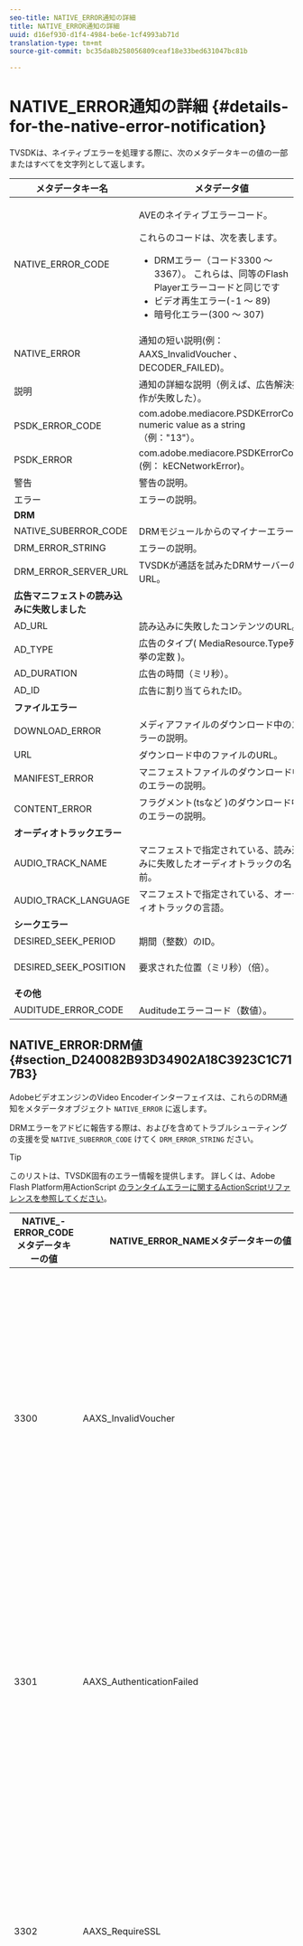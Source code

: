 ```yaml
---
seo-title: NATIVE_ERROR通知の詳細
title: NATIVE_ERROR通知の詳細
uuid: d16ef930-d1f4-4984-be6e-1cf4993ab71d
translation-type: tm+mt
source-git-commit: bc35da8b258056809ceaf18e33bed631047bc81b

---
```



# NATIVE_ERROR通知の詳細 {#details-for-the-native-error-notification}

TVSDKは、ネイティブエラーを処理する際に、次のメタデータキーの値の一部またはすべてを文字列として返します。

<table id="table_7F713B7A56024D8DA3C84E449D09CC91"> 
 <thead> 
  <tr> 
   <th colname="col1" class="entry"><b>メタデータキー名</b></th> 
   <th colname="col2" class="entry"><b>メタデータ値</b></th> 
  </tr> 
 </thead>
 <tbody> 
  <tr> 
   <td colname="col1"><span class="codeph"> NATIVE_ERROR_CODE</span> </td> 
   <td colname="col2"> <p>AVEのネイティブエラーコード。 </p> <p>これらのコードは、次を表します。 
     <ul id="ul_1F33D523DDFE4CE8B4F0DC279FF7E4F8"> 
      <li id="li_07A2D9BEE6364935A61EF3BD4AB6DE27">DRMエラー（コード3300 ～ 3367）。 これらは、同等のFlash Playerエラーコードと同じです </li> 
      <li id="li_433BA22DE3504AEEB623598BB4F939FA">ビデオ再生エラー(-1 ～ 89) </li> 
      <li id="li_B347CB151DB94DE0A1DDEB1B33D2DABA">暗号化エラー(300 ～ 307) </li> 
     </ul> </p> </td> 
  </tr> 
  <tr> 
   <td colname="col1"><span class="codeph"> NATIVE_ERROR</span> </td> 
   <td colname="col2">通知の短い説明(例： <span class="codeph"> AAXS_InvalidVoucher</span> 、 <span class="codeph"> DECODER_FAILED</span>)。 </td> 
  </tr> 
  <tr> 
   <td colname="col1"><span class="codeph"> 説明</span> </td> 
   <td colname="col2"> 通知の詳細な説明（例えば、広告解決操作が失敗した）。 </td> 
  </tr> 
  <tr> 
   <td colname="col1"><span class="codeph"> PSDK_ERROR_CODE</span> </td> 
   <td colname="col2"><span class="codeph"> com.adobe.mediacore.PSDKErrorCode</span> numeric value as a string （例："13"）。 </td> 
  </tr> 
  <tr> 
   <td colname="col1"><span class="codeph"> PSDK_ERROR</span> </td> 
   <td colname="col2"><span class="codeph"> com.adobe.mediacore.PSDKErrorCode</span> (例： <span class="codeph"> kECNetworkError</span>)。 </td> 
  </tr> 
  <tr> 
   <td colname="col1"><span class="codeph"> 警告</span> </td> 
   <td colname="col2"> 警告の説明。 </td> 
  </tr> 
  <tr> 
   <td colname="col1"><span class="codeph"> エラー</span> </td> 
   <td colname="col2"> エラーの説明。 </td> 
  </tr> 
  <tr> 
   <td colname="col1"><b>DRM</b> </td> 
   <td colname="col2"></td> 
  </tr> 
  <tr> 
   <td colname="col1"><span class="codeph"> NATIVE_SUBERROR_CODE</span> </td> 
   <td colname="col2"> DRMモジュールからのマイナーエラー。 </td> 
  </tr> 
  <tr> 
   <td colname="col1"><span class="codeph"> DRM_ERROR_STRING</span> </td> 
   <td colname="col2"> エラーの説明。 </td> 
  </tr> 
  <tr> 
   <td colname="col1"><span class="codeph"> DRM_ERROR_SERVER_URL</span> </td> 
   <td colname="col2"> TVSDKが通話を試みたDRMサーバーのURL。 </td> 
  </tr> 
  <tr> 
   <td colname="col1"><b>広告マニフェストの読み込みに失敗しました</b> </td> 
   <td colname="col2"></td> 
  </tr> 
  <tr> 
   <td colname="col1"><span class="codeph"> AD_URL</span> </td> 
   <td colname="col2"> 読み込みに失敗したコンテンツのURL。 </td> 
  </tr> 
  <tr> 
   <td colname="col1"><span class="codeph"> AD_TYPE</span> </td> 
   <td colname="col2">広告のタイプ( <span class="codeph"> MediaResource.Type列挙の定数</span> )。 </td> 
  </tr> 
  <tr> 
   <td colname="col1"><span class="codeph"> AD_DURATION</span> </td> 
   <td colname="col2"> 広告の時間（ミリ秒）。 </td> 
  </tr> 
  <tr> 
   <td colname="col1"><span class="codeph"> AD_ID</span> </td> 
   <td colname="col2"> 広告に割り当てられたID。 </td> 
  </tr> 
  <tr> 
   <td colname="col1"><b>ファイルエラー</b> </td> 
   <td colname="col2"></td> 
  </tr> 
  <tr> 
   <td colname="col1"><span class="codeph"> DOWNLOAD_ERROR</span> </td> 
   <td colname="col2"> メディアファイルのダウンロード中のエラーの説明。 </td> 
  </tr> 
  <tr> 
   <td colname="col1"><span class="codeph"> URL</span> </td> 
   <td colname="col2"> ダウンロード中のファイルのURL。 </td> 
  </tr> 
  <tr> 
   <td colname="col1"><span class="codeph"> MANIFEST_ERROR</span> </td> 
   <td colname="col2"> マニフェストファイルのダウンロード中のエラーの説明。 </td> 
  </tr> 
  <tr> 
   <td colname="col1"><span class="codeph"> CONTENT_ERROR</span> </td> 
   <td colname="col2">フラグメント(tsなど <span class="codeph"></span>)のダウンロード中のエラーの説明。 </td> 
  </tr> 
  <tr> 
   <td colname="col1"><b>オーディオトラックエラー</b> </td> 
   <td colname="col2"></td> 
  </tr> 
  <tr> 
   <td colname="col1"><span class="codeph"> AUDIO_TRACK_NAME</span> </td> 
   <td colname="col2"> マニフェストで指定されている、読み込みに失敗したオーディオトラックの名前。 </td> 
  </tr> 
  <tr> 
   <td colname="col1"><span class="codeph"> AUDIO_TRACK_LANGUAGE</span> </td> 
   <td colname="col2"> マニフェストで指定されている、オーディオトラックの言語。 </td> 
  </tr> 
  <tr> 
   <td colname="col1"><b>シークエラー</b> </td> 
   <td colname="col2"></td> 
  </tr> 
  <tr> 
   <td colname="col1"><span class="codeph"> DESIRED_SEEK_PERIOD</span> </td> 
   <td colname="col2"> 期間（整数）のID。 </td> 
  </tr> 
  <tr> 
   <td colname="col1"><span class="codeph"> DESIRED_SEEK_POSITION</span> </td> 
   <td colname="col2"> <p>要求された位置（ミリ秒）（倍）。 </p> </td> 
  </tr> 
  <tr> 
   <td colname="col1"><b>その他</b> </td> 
   <td colname="col2"></td> 
  </tr> 
  <tr> 
   <td colname="col1"><span class="codeph"> AUDITUDE_ERROR_CODE</span> </td> 
   <td colname="col2"> Auditudeエラーコード（数値）。 </td> 
  </tr> 
 </tbody> 
</table>

## NATIVE_ERROR:DRM値 {#section_D240082B93D34902A18C3923C1C717B3}

AdobeビデオエンジンのVideo Encoderインターフェイスは、これらのDRM通知をメタデータオブジェクト `NATIVE_ERROR` に返します。

DRMエラーをアドビに報告する際は、およびを含めてトラブルシューティングの支援を受 `NATIVE_SUBERROR_CODE` けてく `DRM_ERROR_STRING` ださい。

>[!TIP]
>
>このリストは、TVSDK固有のエラー情報を提供します。 詳しくは、Adobe Flash Platform用ActionScript [のランタイムエラーに関するActionScriptリファレンスを参照してください](https://help.adobe.com/en_US/FlashPlatform/reference/actionscript/3/runtimeErrors.html#3300)。

<table id="table_CD59A859865F4FFDBAA249C89C74770A"> 
 <thead> 
  <tr> 
   <th colname="col1" class="entry"><b>NATIVE_- ERROR_CODEメタデータキーの値</b></th> 
   <th colname="col2" class="entry"><b>NATIVE_ERROR_NAMEメタデータキーの値</b></th> 
   <th colname="col3" class="entry"><b>意味</b></th> 
  </tr>
 </thead>
 <tbody> 
  <tr> 
   <td colname="col1"> 3300 </td> 
   <td colname="col2"><span class="codeph"> AAXS_InvalidVoucher</span> </td> 
   <td colname="col3"> 
    <ul id="ul_516E4CB32D624B22892DDB9266CB04CA"> 
     <li id="li_348FC0F38B11417994119B61C9244076">ディストリビュータのソフトウェアの動作： 
      <ul id="ul_7AFD45CF92454BA4927783FAA628FBC4"> 
       <li id="li_0D9CCE61612643648C12DCDDD252E52A">Google Chromeを使用し、匿名モードで、Flash Playerのバージョンが11.6未満の場合は、このエラーが発生する可能性があります。 <p>プレイヤーはブラウザーのバージョン番号を確認し、匿名モードを終了するようにユーザーに通知することをお勧めします。 </p> </li> 
       <li id="li_1DC6B755BD0840D48BEC92568FD330BA">ライセンスを再度要求します。 <p>リクエストが正常に完了した場合は、ログを記録したりエスカレーションを行う必要はありません。 要求が失敗した場合は、エラーの原因となった内容を記録します。 <span class="codeph"> subErrorIdは</span> 、行エラーがある場合は含みます。 </p> </li> 
      </ul> </li> 
     <li id="li_060B5D60C9BB419CBFA7B062FBCF2632">ディストリビューターが行うべきこと： 
      <ul id="ul_FADB29DBF0DA4A0E8E54134AEB7DCD8A"> 
       <li id="li_FC5B1C04D21E4AECB0EBD9ADD3198504">Chrome以外のFlashバージョン11.6より前の設定で再試行が失敗した場合、パッケージ化でエラーが発生していた可能性があります。 </li> 
       <li id="li_A720ECE591254021879B335B81B1F76D">問題が特定のコンテンツに固有であるかどうかを確認し、再パッケージ化します。 </li> 
      </ul> </li> 
    </ul> </td> 
  </tr> 
  <tr> 
   <td colname="col1"> 3301 </td> 
   <td colname="col2"><span class="codeph"> AAXS_AuthenticationFailed</span> </td> 
   <td colname="col3"> <p>サーバーがクライアントの認証に失敗したか、認証に失敗しました。 </p> 
    <ul id="ul_BE77AC1848FB4C09B6318359ACF1B8EE"> 
     <li id="li_6FB37D317D174E8488C5070D20CD241C">配布者のソフトウェアは、ユーザーの資格情報を再確立するか、ユーザーがコンテンツへのアクセスを取得するように誘導するために必要なアクションを実行する必要があります。 </li> 
     <li id="li_BE071D59805B42D38E3E7650BC936417">ディストリビューターは、ディストリビューターの承認と認証メカニズムが正しく動作していることを確認する必要があります。 <p>配布者は、認証または認証機能の使用を計画していない場合、問題のあるコンテンツのポリシーで認証が必要かどうかを確認し、ポリシー/ライセンスの不一致の診断を参照してください。 </p> </li> 
    </ul> <p>このエラーコードについて詳しくは、 <a href="https://forums.adobe.com/thread/1277149" format="https" scope="external"> DRMエラー3301の原因と解決を参照してください</a>。 </p> </td> 
  </tr> 
  <tr> 
   <td colname="col1"> 3302 </td> 
   <td colname="col2"><span class="codeph"> AAXS_RequireSSL</span> </td> 
   <td colname="col3"> <p>Access 4.0以降では、リモートキーURLがHTTPSをスキームとして使用していない場合、iOSでこのエラーが発生します。 HTTPSが必要です。 </p> 
    <ul id="ul_3D47777BBCA14B67B107FBBE3E37E40C"> 
     <li id="li_7F7BBB27AE754CC39ABAAF9269739C49">ディストリビューターがAccess v4より古いバージョンを使用している場合、または4以上のバージョンを使用しているが、プラットフォームがiOSでない場合は、ディストリビューターのソフトウェアがエラーをログに記録する必要があります。 <p>このエラーはiOSでのみスローされます。 </p> </li> 
     <li id="li_D83C427D2A0D47408F723EF7195070B6">ディストリビューターのソフトウェアがAdobe Accessバージョン4以上で、プラットフォームがiOSの場合、ディストリビューターは、使用しているリモートキーサーバーのURLをHTTPSに変更する必要があります。 <p>HTTPのみを使用している場合は、配布者がHTTPSサーバーを設定する必要がある場合があります。 それ以外の場合は、配布者はログに記録された情報をアドビに送信し、問題を承認申請する必要があります。 </p> </li> 
    </ul> </td> 
  </tr> 
  <tr> 
   <td colname="col1"> 3303 </td> 
   <td colname="col2"><span class="codeph"> AAXS_ContentExpired</span> </td> 
   <td colname="col3"> <p>表示中のコンテンツは、コンテンツプロバイダーによって設定されたルールに従って有効期限が切れています。 subErrorIdには、クライアント固有のエラーまたは行エラーが含まれます。 </p> <p> 
     <ul id="ul_1E4B3B8AE87A4E79997553BB2A0E52B9"> 
      <li id="li_EE3F2EEBF73743B9A38E4FCB7531E275">ディストリビュータのソフトウェアは、新しい期限切れでないライセンスが使用可能かどうかを判断するために、サーバからライセンスを1回再取得しようとします。 <p>使用可能なライセンスがない場合、またはライセンスの有効期限が切れた場合は、ユーザーに新しいライセンスの取得を許可するか、コンテンツを視聴できないことを通知します。有効期限/終了日が切れたポリシーでコンテンツがパッケージ化された場合は、PolicyEvaluationException <span class="codeph"></span> 、PolicyEnd Date（サーバーエラーコード303） 確認するサーバーのログファイルを確認します。 </p> <p>可能な場合は、パッケージ化時に使用したポリシーを確認し、有効期限が切れているかどうかを確認する必要があります。 Javaコマンドラインツールは次のとおりです。 <code> java&nbsp;-jar&nbsp;libs/AdobePolicyManager.jar&nbsp;&nbsp;&nbsp;detail&nbsp;demo.pol</code> </p> </li> 
      <li id="li_50DBE680D8F04E7DA3E29C65A93188E7">配布者は、ライセンスの有効期限が意図したとおりに設定されているかどうかを確認する必要があります。 </li> 
     </ul> </p> <p>このエラーコードについて詳しくは、3303 (Content Expired) with AMS/FMS using a Live Stream? <a href="https://forums.adobe.com/thread/1300813" format="https" scope="external"></a>. </p> </td> 
  </tr> 
  <tr> 
   <td colname="col1"> 3304 </td> 
   <td colname="col2"><span class="codeph"> AAXS_AuthorizationFailed</span> </td> 
   <td colname="col3">このエラーコードについて詳しくは、 <a href="https://forums.adobe.com/thread/1277149" format="https" scope="external"> DRMエラー3301の原因と解決を参照してください</a>。 </td> 
  </tr> 
  <tr> 
   <td colname="col1"> 3305 </td> 
   <td colname="col2"><span class="codeph"> AAXS_ServerConnectionFailed</span> </td> 
   <td colname="col3"> <p>ネットワークの遅延またはクライアントがオフラインのため、ライセンスサーバーまたはドメインサーバーへの接続がタイムアウトしました。 通常、subErrorIdにはHTTPリターンコードが含まれます。 </p> 
    <ul id="ul_938C7D8F07F64B4FA71A09DDF37E2E64"> 
     <li id="li_6648EA0049094E369BD9AE9CCA6B148D">ディストリビュータのソフトウェアは、既知の正常なサーバへのネットワーク接続を試みる必要があります。 <p>試行が失敗した場合は、ネットワークに再接続するようにユーザーに促します。 試行が成功した場合は、ログに記録します。 </p> </li> 
     <li id="li_2ECA2C04BA08449DA3AD79A52EFAA229">使用中のライセンスサーバーとドメインサーバーがオンラインで、クライアントのネットワークから見えることをディストリビューターが確認する必要があります。 </li> 
    </ul> <p>このエラーコードについて詳しくは、 <a href="https://forums.adobe.com/thread/1284947" format="https" scope="external"> DRM 3305 [ServerConnectionFailed]の原因と解決を参照してください</a>。 </p> </td> 
  </tr> 
  <tr> 
   <td colname="col1"> 3306 </td> 
   <td colname="col2"><span class="codeph"> AAXS_ClientUpdateRequire</span> </td> 
   <td colname="col3"> 新しいバージョンのAndroid向けTVSDKを使用します。 <p>現在のクライアントは要求された操作を完了できませんが、更新されたクライアントは要求を完了できる可能性があります。 </p> <p>これには、次のような原因が考えられます。 
     <ul id="ul_2EC4D42D5273439FA1AFDA1A2578B3D6"> 
      <li id="li_FCA926F5FAED4E7190BE855545AB6ACF">このクライアントで使用できない共有ドメインが使用されました。 これは、Chromeでの再生が機能する場合に該当しますが、他のブラウザーでの再生も同様です。 <p> <p>ヒント：Chromeでは、他のブラウザーとは異なるPHDS/PHLSキーを使用します。 詳しくは、https://adobeprimetime.zendesk.com/agent/tickets/2891を参照してく <a href="https://adobeprimetime.zendesk.com/agent/tickets/2891" format="https" scope="external"> ださい</a>。 </p> </p> </li> 
      <li id="li_3B633FB699234DCEA136E9BE3CC3386D">5.0より前のiOSバージョンで実行している場合に、アプリケーションが複数のDRMSessionを追加しようとしています。 </li> 
      <li id="li_F7ED993AF0B941A7A27216B4D587A999">バージョン2のみがサポートされている場合、メタデータのバージョンは3以上です。 </li> 
     </ul> </p> 
     <ul id="ul_EE4AE6AD4F1745A5B5623E53B599DB62"> 
      <li id="li_7A83869D4262443DA35FA1DF8D3097DD">ディストリビューターのソフトウェアは、ユーザーに警告を出し、操作を中止する必要があります。 <p>ソフトウェアがアップグレードが利用可能かどうかを判断する方法を持っている場合は、プラットフォームに適した方法でそのアップグレードにユーザーを誘導します。 </p> </li> 
      <li id="li_AF9C2711FDE54DA196EB9D2864632000">共有ドメインが原因で問題が発生した場合、ディストリビューターは、更新されたランタイムまたはライブラリをアドビに確認する必要があります。 <p>Flashランタイムの場合、ディストリビューターはアプリケーション内で直接アップグレードを強制できます。 ライブラリの場合、ディストリビューターは、更新されたライブラリを取得し、アプリケーションを再構築して、ユーザーに展開する必要があります。 </p> <p>複数のDRMSessionが原因で問題が発生した場合は、複数のDRMSessionを追加する前に、ディストリビューターがiOSのバージョン番号を確認するようにアプリケーションを更新する必要があります。 また、iOS v5以降にアプリケーションの配布を制限することもできます。 </p> <p>メタデータのバージョンがバージョン2よりも高いことが原因で問題が発生した場合は、メタデータが破損している可能性があります。 メタデータを再構築し、結果を調べることができます。 引き続き問題が見つかる場合は、問題をログに記録し、アドビにエスカレーションします。 </p> </li> 
     </ul> <p>このエラーコードの詳細については、「 3306 DRMErrorEventエ <a href="https://forums.adobe.com/thread/1266675" format="https" scope="external"> ラーコードを修正する方法」を参照してください。</a> </p> </td> 
  </tr> 
  <tr> 
   <td colname="col1"> 3307 </td> 
   <td colname="col2"><span class="codeph"> AAXS_InternalFailure</span> </td> 
   <td colname="col3"> <p>これは一般に、Adobe Accessコードのバグを表しており、以下に示す既知のバグがない限り、予期しないバグです。 subErrorIdには、クライアント固有のエラーまたは行エラーが含まれます。 </p> 
    <ul id="ul_79F4A9655A2148519B1E9509C41F78C3"> 
     <li id="li_0E093AB4D6BD489B852279E6C1525A15">ブラウザーがWindows版Chromeで、Flashバージョンが11.6（SWFバージョン19以降）の場合、ディストリビューターのソフトウェアでは、ユーザーが情報バーの <span class="uicontrol"> Deny</span> （拒否）を押し、3368と同じ処理を行ったと想定する必要があります。 </li> 
     <li id="li_0215D1089B344861A2C0A73E1067CFEF">ブラウザーがChromeでない場合、またはFlashのバージョンが11.6でない場合に3307が発生すると、ディストリビューターはアドビにエスカレーションする必要があります。 </li> 
    </ul> <p>重要： <span class="codeph"> 3307:1107296344(FailedToGetBrokerHandle)は</span> 、Chromeブラウザーのバージョン24 ～ 28で発生する場合があります。 </p> </td> 
  </tr> 
  <tr> 
   <td colname="col1"> 3308 </td> 
   <td colname="col2"><span class="codeph"> AAXS_WrongLicenseKey</span> </td> 
   <td colname="col3"> <p>このエラーは、使用中のライセンスに、コンテンツの復号化に必要な誤ったキーが含まれている場合にスローされます。 subErrorIdには、クライアント固有のエラーまたは行エラーが含まれます。 </p> <p>このバグを生成する方法は2つしかないようです。 
    <ul id="ul_1C955BD74C7843809D1B5A0CDCA5ED7B"> 
     <li id="li_18F0A7FDA6584887AD9DB3EDE54080D8">お客様は、ライセンス生成用の標準的なアドビツール（例えば、ライセンサーサーバーのJavaフレームワーク）を変更しました。 <p>この場合、ライセンスに不正なキーが含まれており、どのコンテンツにも対応していない可能性があります。 </p> </li> 
     <li id="li_21D04ED1F1FA464785BC297D385766FF">同じライセンスIDを持つ複数のライセンスを発行した。 <p>この場合、クライアント上で使用可能な複数のライセンスがコンテンツのメタデータと一致し、Accessコードで誤ったライセンスが使用用に選択されています。 </p> </li> 
    </ul> </p> 
    <ul id="ul_64AEE62BE36946F290067CF475A36ECA"> 
     <li id="li_9EEB2B11A4DA41E78C5840D8FAA81F0D">ディストリビュータのソフトウェアは、サーバからのライセンスの再取得を試みる必要があります。 
      <ul id="ul_ACADC5518B054D0A853AEED2B675DB23"> 
       <li id="li_394835C8731048A5BF7D9370AC12448C">使用可能なライセンスがない場合やライセンスの有効期限が切れている場合は、新しいライセンスを取得するためのワークフローを提供するか、コンテンツを視聴できないことをユーザーに通知して問題をログに記録します。 </li> 
       <li id="li_3FE50518BE53405F9563FA620F7EAD5F">これがドメインにバインドされたコンテンツ（AIRの場合）の場合、ユーザーがドメインに参加する方法を提供します。 </li> 
      </ul> </li> 
     <li id="li_C80B353C1AEA4E9398241420CB491E84">配布者は、次の条件を満たす必要があります。 
      <ul id="ul_B5C50009374C4EED9B2B050B48F5F0F6"> 
       <li id="li_D5E6B760E0BC4B5C949ED1544B398838">Accessライセンスサーバーのライセンス発行部分がカスタマイズされていないことを確認します。 </li> 
       <li id="li_AA8F4E4B6DDD40BA8807C0920A92186B">すべてのライセンスに対して一意のライセンスIDを発行していることを確認します。 </li> 
       <li id="li_A2C53FE779AC4FDDB65E00A2C4F43EC4">Adobeで問題の承認申請を行います。 </li> 
      </ul> </li> 
    </ul> </td> 
  </tr> 
  <tr> 
   <td colname="col1"> 3309 </td> 
   <td colname="col2"><span class="codeph"> AAXS_CorruptedAdditionalHeader </span> </td> 
   <td colname="col3"> <p>これは、ヘッダーが65536バイトを超える場合に発生します。 </p> 
    <ul id="ul_82C0F688519B4F43A764D59A891F1903"> 
     <li id="li_E66AC9149A0649E88A79C5289C12C395">ディストリビューターのソフトウェアは、エラーの原因となったコンテンツの一部をログに記録する必要があります。 </li> 
     <li id="li_1C5916A33E7B4DC9968105B9BD20A727">ディストリビュータは、エラーが特定のコンテンツで再現できることを確認する必要があります。 壊れたコンテンツを再パッケージ化します。 </li> 
    </ul> </td> 
  </tr> 
  <tr> 
   <td colname="col1"> 3310 </td> 
   <td colname="col2"><span class="codeph"> AAXS_AppIDMismatch </span> </td> 
   <td colname="col3">Androidアプリケーションが使用中のアプリケーションと一致しません。 <p>正しいAIRアプリケーションまたはFlash SWFが使用されていない。 </p> </td> 
  </tr> 
  <tr> 
   <td colname="col1"> 3311 </td> 
   <td colname="col2"><span class="codeph"> AAXS_AppVersionMismatch </span> </td> 
   <td colname="col3"> 使用中ではありません。 この問題は、AIRのバージョン1.xスタックでも引き続き生成される可能性があります。 </td> 
  </tr> 
  <tr> 
   <td colname="col1"> 3312 </td> 
   <td colname="col2"><span class="codeph"> AAXS_LicenseIntegrity </span> </td> 
   <td colname="col3"> この問題を修正するには、サーバーからライセンスを再度ダウンロードします。 </td> 
  </tr> 
  <tr> 
   <td colname="col1"> 3313 </td> 
   <td colname="col2"><span class="codeph"> AAXS_WriteMicrosafeFailed </span> </td> 
   <td colname="col3"> <p>この問題は、システムがファイルシステムに書き込めない場合に発生します。 <span class="codeph"> subErrorIdには</span> 、クライアント固有のエラーまたは行エラーが含まれます。 </p> <p>Microsoft Windowsでは、暗号化されたコンテンツにlicenseIDまたはpolicyIDが長すぎる場合、Active XまたはNPAPIプラグフラッシュプレーヤーによってエラー3313がスローされる可能性があります。 これは、Windowsのパスの長さの最大値が原因です。 （Pepperプラグインにはこの問題はありません）。 </p> <p>「ワトソン3549660」を参照してください。 </p> 
    <ul id="ul_DFD527D1E1224A439766DF7BED878E3B"> 
     <li id="li_FAF8FD98A4E8478CA7A92F770676ADFC">ディストリビュータのソフトウェアは、ユーザのディレクトリがロックされていないか、ボリュームがいっぱいになっているか、ロックされていないかを確認するプロンプトを表示する必要があります。 </li> 
     <li id="li_6D1136EA750A459BBECEEE5F73F527BB">ディストリビューターがFlashではなくAIRを使用している場合は、パスの長さの制限が原因の可能性があります。 <p>配布者は、AIRアプリケーションの名前を妥当なものに短縮する必要があります。 また、短いライセンスIDとポリシー <span class="codeph"> IDを使用して</span> 、コンテンツを再度公 <span class="codeph"> 開します</span>。 </p> </li> 
    </ul> </td> 
  </tr> 
  <tr> 
   <td colname="col1"> 3314 </td> 
   <td colname="col2"><span class="codeph"> AAXS_CorruptedDRMMetadata </span> </td> 
   <td colname="col3"> <p>このエラーは、多くの場合、コンテンツがテストPKI証明書でパッケージ化され、プレイヤーが実稼働PKIで構築されているか、またはその逆であることを示します。 subErrorIdには、クライアント固有のエラーまたは行エラーが含まれます。 </p> 
    <ul id="ul_A122EF304CAF48A8B4DA1E3F4413E29B"> 
     <li id="li_A9A1A5B23E884C22A71E2DE7535FEB3B">ディストリビューターのソフトウェアは、エラーの原因となったコンテンツの一部をログに記録する必要があります。 </li> 
     <li id="li_7AD7F13A4B1B4998A7E49664E7645815">配布者は、エラーが特定のコンテンツで再現できることを確認する必要があります。 <p>壊れたコンテンツを再パッケージ化する必要がある場合があります。 </p> </li> 
    </ul> </td> 
  </tr> 
  <tr> 
   <td colname="col1"> 3315 </td> 
   <td colname="col2"><span class="codeph"> AAXS_PermissionDenied </span> </td> 
   <td colname="col3"> <p>3305が意図されている場合にこのエラーコードがスローされる既知のバグがあります。 詳しくは、 <a href="https://forums.adobe.com/thread/1284947" format="https" scope="external"> DRM 3305 [ServerConnectionFailed]の原因と解決を参照してください</a>。 </p> <p>AIRによって読み込まれたリモートSWFは、Flash Access機能にアクセスできません。 このエラーコードは、ネットワークアクセス中にセキュリティエラーが発生した場合にもスローされます。 例えば、宛先サーバーがcrossdomain.xmlを使用して接続するクライアントがない、またはcrossdomain.xmlに到達できないなどです。 </p> <p>詳しくは、 <a href="https://forums.adobe.com/thread/1266592" format="https" scope="external"> DRMエラー3315で考えられる根本原因と解決を参照してください</a>。 </p> </td> 
  </tr> 
  <tr> 
   <td colname="col1"> 3316 </td> 
   <td colname="col2"><span class="codeph"> AAXS_NOTUSED_MOVED </span> </td> 
   <td colname="col3"> ADOBECPSHIM_ <span class="codeph"> MinorErr_MissingAdobeCPModuleでした</span>。 Flashエラーコードと競合するので、3344に移動されました。 </td> 
  </tr> 
  <tr> 
   <td colname="col1"> 3317 </td> 
   <td colname="col2"><span class="codeph"> AAXS_LoadAdobeCPFailed </span> </td> 
   <td colname="col3"> <p>重要： これはまれなエラーで、通常は実稼働環境では発生しません。 </p> <p>エラーが発生した場合は、次のいずれかを実行できます。 
     <ul id="ul_BC435E61623444BB98A86216531DC892"> 
      <li id="li_FA433D0758B642D2AFDCF04906B3FE18">AIRを使用している場合は、再インストールします。 </li> 
      <li id="li_F08D9AAFF46244F8842DEE5FD9CBBE0A">Flash Playerを使用している場合は、AdobeCPモジュールを再 <span class="codeph"> 度ダウンロード</span> します。 </li> 
     </ul> </p> </td> 
  </tr> 
  <tr> 
   <td colname="col1"> 3318 </td> 
   <td colname="col2"><span class="codeph"> AAXS_IncompatibleAdobeCPVersion </span> </td> 
   <td colname="col3"> Androidには適用されません。 </td> 
  </tr> 
  <tr> 
   <td colname="col1"> 3319 </td> 
   <td colname="col2"><span class="codeph"> AAXS_MissingAdobeCPGetAPI </span> </td> 
   <td colname="col3"> Androidには適用されません。 </td> 
  </tr> 
  <tr> 
   <td colname="col1"> 3320 </td> 
   <td colname="col2"><span class="codeph"> AAXS_HostAuthenticateFailed </span> </td> 
   <td colname="col3"> Androidには適用されません。 </td> 
  </tr> 
  <tr> 
   <td colname="col1"> 3321 </td> 
   <td colname="col2"><span class="codeph"> AAXS_I15nFailed </span> </td> 
   <td colname="col3"> <p>キーを使用したクライアントのプロビジョニング処理に失敗しました。 subErrorIdには、クライアント固有、サーバー固有または行エラーが含まれます。 </p> 
    <ul id="ul_98D919B9060A441AACB6106F6D8E8DA7"> 
     <li id="li_DCAB00A8AC4A426CBBD377374B3F71AE">ディストリビューターのソフトウェアは、少なくとも1回は操作を再試行する必要があります。 <p>WindowsでGoogle Chromeを使用している場合は、サンドボックス内にないプラグインアクセスを許可する方法について説明します。 詳しくは、 <a href="https://helpx.adobe.com/adobe-access/kb/error-3321.html" format="html" scope="external"> Google Chromeのunsandboxへのアクセス拒否を参照してください</a>。 </p> </li> 
     <li id="li_7FB7681FE32D444BB1BDBA3E5953A2C3">ディストリビューターは、次のいずれかのタスクを完了する必要があります。 
      <ul id="ul_486B64F187C44AE3B4775953A6142836"> 
       <li id="li_095B1D4CD051427CB2BFA7082B454056">エラーが複数のプラットフォームで一致する場合は、アドビに問題のエスカレーションを行う必要があります。 </li> 
       <li id="li_0C6EB7B912FA41E59657216498DA3515">Windows上のChromeに限定されたエラーの場合は、サンドボックス化されていないプラグインへのアクセスを許可するようにユーザーを誘導します。 </li> 
      </ul> <p>配布者はSWFをバージョン19以降に更新する必要があり、Chrome固有の3321エラーが発生すると3368エラーが発生します。 エラー3368は、ディストリビュータのソフトウェアによってより具体的に処理される可能性があります。 この変更は、Chrome Stableチャネルバージョン26.0.1410.43で導入されました。 </p> <p>ヒント：エラー <span class="codeph"> 3321:1090519056</span> は、Flash Playerバージョン11.1 ～ 11.6で発生する可能性があります。最新バージョンのFlash Playerにアップグレードすることをお勧めします。 </p> </li> 
    </ul> <p>詳しくは、 <a href="https://forums.adobe.com/thread/1277138" format="https" scope="external"> DRMエラー3321の原因と解決を参照してください</a>。 </p> </td> 
  </tr> 
  <tr> 
   <td colname="col1"><b>グローバルストアの破損エラー</b> </td> 
   <td colname="col2"> </td> 
   <td colname="col3"> </td> 
  </tr> 
  <tr> 
   <td colname="col1"> 3322 </td> 
   <td colname="col2"><span class="codeph"> AAXS_DeviceBindingFailed </span> </td> 
   <td colname="col3"> <p>デバイスが、初期化時に存在した構成と一致していないようです。 subErrorIdには、クライアント固有のエラーまたは行エラーが含まれます。 </p> <p>ディストリビューターのソフトウェアは、次のいずれかのタスクを完了する必要があります。 
     <ul id="ul_444401051A2E407B95BC44491E9BB71C"> 
      <li id="li_93493EA05DB44CB1AEC368663F1ABA8D"> <p>デバイスがFlash Playerを使用していない場合、AIR、iOSなどを使用している場合は、 <span class="codeph"> DRMManager.resetDRMVouchers()を呼び出します</span>。 </p> <p>この問題が開発段階でiOSで発生する場合は、サードパーティのプレリリース配布システム（HockeyAppなど）からダウンロードしたビルドとXcodeからローカルビルドを切り替える際に、問題が発生しているかどうかを開発者に確認してください。 HockeyAppから配布されたビルドとXcodeからのビルドを切り替える際に、以前のインストールの属性が完全に上書きされることはありません。 この状況では、3322エラーが発生する可能性があります。 </p> <p>この問題を解決するには、開発者は、新しいビルドをインストールする前に、古いビルドをデバイスから削除する必要があります。 </p> </li> 
      <li id="li_A5C9633F11584C788A2D9A23CC18FA6D">デバイスがFlash Playerを使用しており、3322または3346のエラーコードで使用できない場合は、アドビの説明書を参照して、 <a href="https://forums.adobe.com/message/5535907#5535907" format="https" scope="external"> Chromeの</a>DRM Error 3322/3346/3368でDRMライセンスストアをプログラム的にリセットする方法を確認してください(Info-Bar Problems)。 </li> 
     </ul> </p> <p>このエラーは頻繁に発生するとは限りません。 移動プロファイルを使用する企業環境では、DRMで保護されたコンテンツをユーザーが表示していた場合、別のマシンからログインするとエラー3322が発生する可能性が高くなります。 可能な場合、ディストリビュータは、この情報をユーザから取得しようとします。 </p> <p>エラーが頻繁に発生する場合は、アドビにエスカレーションします。 ライセンスストアをリセットした場合に問題が解決したかどうかをアドビに通知し、エラーが発生しているブラウザーをアドビに通知する必要があります。 </p> <p>詳しくは、次の記事を参照してください。 
     <ul id="ul_C468409D1EA046178CA7F54DCDCB84EA"> 
      <li id="li_20C8CA3853574CE486F21E7A3667DAB9"><a href="https://forums.adobe.com/message/5520902" format="https" scope="external"> https://forums.adobe.com/message/5520902</a> </li> 
      <li id="li_6E6F1BD6FE7843449B3E2F06F342EFF7"><a href="https://forums.adobe.com/message/5535911" format="https" scope="external"> https://forums.adobe.com/message/5535911</a> </li> 
      <li id="li_2BE40E513A0C4BAD900C7B69FEF5D690"><a href="https://forums.adobe.com/message/5748618" format="https" scope="external"> https://forums.adobe.com/message/5748618</a> </li> 
      <li id="li_9C2BD122E3874E2893DD43E082A877E0"><a href="https://forums.adobe.com/message/6061165" format="https" scope="external"> https://forums.adobe.com/message/6061165</a> </li> 
     </ul> </p> </td> 
  </tr> 
  <tr> 
   <td colname="col1"> 3323 </td> 
   <td colname="col2"><span class="codeph"> AAXS_CorruptGlobalStateStore </span> </td> 
   <td colname="col3"> <p>DRMクライアントで使用されるファイルが予期せず変更されました。 subErrorIdには、クライアント固有のエラーまたは行エラーが含まれます。 </p> 
    <ul id="ul_96EA771046CA4B2B9FAE24D493F43FF2"> 
     <li id="li_D2693CD8EFEF46108828BA17E3F54FF6">ディストリビュータのソフトウェアは、3322と同じ方法でユーザをリセットするように指示する必要があります。 </li> 
     <li id="li_0149B82436B64E28AC2B8C9B0EB09898">GlobalStoreが、ユーザーベースのハードドライブの予想される障害率を超える速度で障害が発生している場合は、問題をアドビにエスカレートします。 </li> 
    </ul> </td> 
  </tr> 
  <tr> 
   <td colname="col1"> 3324 </td> 
   <td colname="col2"><span class="codeph"> AAXS_MachineTokenInvalid </span> </td> 
   <td colname="col3"> このアプリケーションのDRMローカルストレージをリセットします。 DRMManager.resetDRMを呼び出します。 <p>ライセンスサーバーが証明書失効リスト(CRL)サーバーに接続してCRLファイルを更新できない場合や、クライアントコンピューターがライセンスサーバーによって失効されたライセンス/認証を要求している場合があります。 </p> <p>サーバーログで、エラーコード111がMachineTokenInvalidです。 ただし、クライアントレベルでは、エラーコード111はエラーコード3324に変換される。 </p> <p>DRMライセンスサーバー管理者は、顧客のライセンスサーバーがAdobe CRLファイルを取得できたかどうかを確認する必要があります。 お客様がTomcatを使用している場合は、<span class="filepath"> tomcat/temp/ディレクトリを調べて</span> 、CRLファイルが4つあるかどうかを確認できます。 </p> 
    <ul id="ul_23B7F1A104AF49E79EA87DB8E15E337E"> 
      <li id="li_855D87F251184FE688A8D5FA0F6C9EF5">ファイルがこのディレクトリにある場合は、Windowsエクスプローラーでファイルをダブルクリックし、CRLビューアアプリケーションで、いずれかのファイルの有効期限が切れているかどうかを確認します。 </li> 
      <li id="li_58EC4EDA2B5146188A0FF7B33C91E2FD">tomcat/temp/にファイルがない場合は、ファイアウォール/ルーティングの問題が原因で、このライセンスサーバーがAdobe CRLサーバーに到達できなかったと考えられます。 詳しくは、「ファイアウォールの規則」を <a href="https://helpx.adobe.com/content/dam/help/en/primetime/drm/drm_secure_deployment_guidelines.pdf" format="http" scope="external"> 参照してください。</a></li>
    </ul> </p> <p>CRLファイルが使用できない場合、または期限切れの場合は、ライセンスサーバーに接続できるかどうかを確認する必要があります。 お客様のライセンスサーバでネットワークスニファを開き、サーバを再起動し、クライアントにサーバからのライセンスの要求を試みさせます。 ネットワークトラフィックを観察して、次のURLエンドポイントへの呼び出しが成功したかどうかを確認できます。 <p>ヒント： また、次のCRL URLをブラウザーに入力して、各ファイルを手動でダウンロードできるかどうかを確認することもできます。 </p> 
    <ul id="ul_9B65C7ABBDEC4AC9BF3755FFD3587971"> 
      <li id="li_6867A9050E8D421C9138AC853D1784C9"><a href="https://crl2.adobe.com/Adobe/FlashAccessIndividualizationCA.crl" format="http" scope="external"> crl2.adobe.com/Adobe/FlashAccessIndividualizationCA.crl</a> </li> 
      <li id="li_6431689260554EAFAFDA2EC31798DCB5"><a href="https://crl2.adobe.com/Adobe/FlashAccessIntermediateCA.crl" format="http" scope="external"> crl2.adobe.com/Adobe/FlashAccessIntermediateCA.crl</a> </li> 
      <li id="li_2939674D0F854ADEB67E45FD216288A2"><a href="https://crl2.adobe.com/Adobe/FlashAccessRootCA.crl" format="http" scope="external"> crl2.adobe.com/Adobe/FlashAccessRootCA.crl</a> </li> 
      <li id="li_96386E00BE9D4CB99D100057A5F7C6DD">crl3.adobe.com/AdobeSystemsIncorporated FlashAccessRuntime/LatestCRL.crl</li> 
    </ul> </p> <p>ファイアウォール規則が開いていて、現在の3324エラーがない場合は、一時的なネットワークの問題が発生していた可能性があります。 お客様のサーバログ(おそらく <span class="codeph"> /tomcat/logs/</span> directoryにある)を確認し、ライセンスサーバが証明書失効リストの取得を試みたときにエラーが発生したかどうかを確認します。 <p>重要： CRLファイルの更新時に、大量のクライアント（またはバースト）が3324エラーを一時的なネットワークの問題として報告した場合に、エラーが発生する可能性があります。 ネットワークの問題が解決されると、3324の問題も解決されました。 </p> </p> <p>4つのCRLファイルがすべて <span class="filepath"> tomcat/temp/</span> ディレクトリに存在し、クライアントが3324エラーコードを引き続き取得する場合は、CRLファイルへのファイルアクセスの問題が発生する可能性があります。 この問題を解決するには、ログを確認し、既存のCRLファイルを削除します。 </p> <p>サーバーの問題がない場合は、3322の説明に従って、ユーザーにリセットを促します。 </p> </td> 
  </tr> 
  <tr> 
   <td colname="col1"><b>サーバーストアの破損エラー</b> </td> 
   <td colname="col2"> </td> 
   <td colname="col3"> </td> 
</tr> 
  <tr> 
   <td colname="col1"> 3325 </td> 
   <td colname="col2"><span class="codeph"> AAXS_CorruptServerStateStore </span> </td> 
   <td colname="col3"> <p>DRMクライアントで使用されるファイルが予期せず変更されました。 <span class="codeph"> subErrorIdには</span> 、クライアント固有のエラーまたは行エラーが含まれます。 </p> 
    <ul id="ul_860D2402DA61460AB0D938F1116F6D64"> 
     <li id="li_CF368C43452B4265B62ADA3E223894BA">ディストリビューターのソフトウェアは、操作を再試行する必要があります。AdobeCPが問題のあるサーバーストアを内部で削除したため、再試行は成功する必要があります。 再試行に失敗した場合は、問題をログに記録します。 </li> 
     <li id="li_51A5803A1F754970BB4EBD6494F5DC96">再試行が、ユーザーベースのハードドライブの予想される障害率を超える速度で失敗する場合は、問題をアドビにエスカレートします。 </li> 
    </ul> </td> 
  </tr> 
  <tr> 
   <td colname="col1"> 3326 </td> 
   <td colname="col2"><span class="codeph"> AAXS_StoreTamperingDetected </span> </td> 
   <td colname="col3"> DRMManager.resetDRMを呼 <span class="codeph"> び出します</span>。 <p>ライセンスストアは改ざんされたか破損しているため、使用できなくなりました。 </p> <p>ディストリビュータのソフトウェアは、3322で説明されているのと同じ方法でユーザをリセットするように指示する必要があります。 </p> </td> 
  </tr> 
  <tr> 
   <td colname="col1"> 3327 </td> 
   <td colname="col2"><span class="codeph"> AAXS_ClockTamperingDetected </span> </td> 
   <td colname="col3"> 時計を修正するか、Authn <span class="codeph"> /Lic/Domainライセンスを再度取得</span> 。 </td> 
  </tr> 
  <tr> 
   <td colname="col1"><b>認証/ライセンス/ドメインサーバーのエラー</b> </td> 
   <td colname="col2"> </td> 
   <td colname="col3"> </td> 
  </tr> 
  <tr> 
   <td colname="col1"> 3328 </td> 
   <td colname="col2"><span class="codeph"> AAXS_ServerErrorTryAgain </span> </td> 
   <td colname="col3"> <p>これは、サーバーがクライアントからの要求を完了できなかったサーバー側のエラーです。 このエラーは、例えば、サーバーがビジー状態、HTTP/500、サーバーが要求の復号化に必要なキーを持っていない場合などに発生します。 </p> <p>クライアント側では、何が問題なのかを判断する方法はありません。 お客様は、Adobe Accessサーバーログ(通常はAdobeFlashAccess.log <span class="codeph"></span>)を確認して、何が問題が発生したかを判断する必要があります。 ログには、問題を示す説明的なスタックトレースが常に含まれます。 <span class="codeph"> subErrorIdには</span> 、サーバー固有のエラーまたは行エラーが含まれます。 </p> <p>ディストリビュータは、サーバログを調べて、このエラーを送信しているサーバを特定する必要があります。 サブエラーコード101を持つ3328エラーの場合、サーバは要求を復号化できません。 お客様は、ライセンスサーバーにインストールされているライセンス/トランスポートサーバーの証明書が、パッケージ化時に使用される証明書と一致していることを検証する必要があります。 </p> <p>また、参照実装を使用する場合は、 <span class="codeph"></span> flashaccess-refimpl.propertiesファイルでプライマリ証明書と追加証明書が指定されている場所に入力ミスがないことを確認する必要があります。 </p> </td> 
  </tr> 
  <tr> 
   <td colname="col1"> 3329 </td> 
   <td colname="col2"><span class="codeph"> AAXS_ApplicationSpecificError </span> </td> 
   <td colname="col3"> <p>アプリケーション固有のサブエラーコードは、Flash Accessでは不明です。 <span class="codeph"> subErrorIdには</span> 、発行者がカスタマイズしたライセンスサーバーのサーバー固有のエラーが含まれます。 サーバーがアプリケーション固有の名前空間でエラーを返しました。 </p> </td> 
  </tr> 
  <tr> 
   <td colname="col1"> 3330 </td> 
   <td colname="col2"><span class="codeph"> AAXS_NeedAuthentication </span> </td> 
   <td colname="col3"> <p>このエラーは、ライセンスを取得する前にクライアントに認証を求めるようにコンテンツが設定されている場合に発生します。 </p> 
    <ul id="ul_712D29B8B5A6401FB014C4A283918E32"> 
     <li id="li_2D56905EB50D4FDEAD69CA8EAE38AD1A">ディストリビューターのソフトウェアがユーザーを認証し、ライセンスを再取得する必要があります。 <p>サービスで認証を使用しない場合は、このエラーの原因となっているコンテンツの識別情報をログに記録します。 </p> </li> 
     <li id="li_B3BCF899B8BE41C7A4F7CF84B0503483">このエラーは、コンテンツが認証を要求するように設定されていない場合を除き、エスカレーションを必要としません。 <p>この場合、問題のあるコンテンツを適切なポリシーで再パッケージ化します。 コンテンツが正しくパッケージ化されている場合は、ポリシーの診断とライセンスの不一致を参照してください。 </p> </li> 
    </ul> </td> 
  </tr> 
  <tr> 
   <td colname="col1"><b>上記に記載されていないライセンスの実施エラー</b> </td> 
   <td colname="col2"> </td> 
   <td colname="col3"> </td> 
</tr> 
  <tr> 
   <td colname="col1"> 3331 </td> 
   <td colname="col2"><span class="codeph"> AAXS_ContentNotYetValid </span> </td> 
   <td colname="col3"> <p>取得したライセンスはまだ有効ではありません。 この問題を解決するには、クライアントの時計が正しく設定されていないかどうかを確認します。 クライアントクロックを設定するには、コンテンツを再パッケージ化するか、ライセンスサーバーの設定を変更します。 </p> </td> 
  </tr> 
  <tr> 
   <td colname="col1"> 3332 </td> 
   <td colname="col2"><span class="codeph"> AAXS_CachedLicenseExpired </span> </td> 
   <td colname="col3"> サーバーからライセンスを再取得します。 </td> 
  </tr> 
  <tr> 
   <td colname="col1"> 3333 </td> 
   <td colname="col2"><span class="codeph"> AAXS_PlaybackWindowExpired </span> </td> 
   <td colname="col3"> <p>ポリシーの有効期限が切れるまで、ユーザーにこのコンテンツを再生できないことを通知する必要があります。 </p> </td> 
  </tr> 
  <tr> 
   <td colname="col1"> 3334 </td> 
   <td colname="col2"><span class="codeph"> AAXS_InvalidDRMPlatform </span> </td> 
   <td colname="col3"> <p>例えば、コンテンツプロバイダーがAdobe Accessを設定してプラットフォーム上のAdobe Accessにコンテンツを拒否したり、共有ドメインバインドライセンスが別のパーティション用の共有ドメイントークンにバインドされている場合、このプラットフォームではコンテンツの再生が許可されません。 </p> <p>適切な（CDM機能ゲーテッド）パッケージャーの認定を使用してコンテンツがパッケージ化されなかった場合、CDMはこのエラーをスローする可能性があります。 </p> <p>コンテンツが誤ったPHDS/PHLS証明書でパッケージ化されている場合、Chromeでは動作する可能性がありますが、他のブラウザーでは動作しない（逆の場合も同じ）可能性があります。 <p>ヒント： これは、Chromeで異なるPHDS/PHLS証明書が使用されるためです。 </p>どの証明書が使用されているかを確認するには、コンテンツメタデータの詳細をダンプし、受信者の証明書を <i>探します</i>。 詳しくは、https://adobeprimetime.zendesk.com/agent/tickets/2891を参照してく <a href="https://adobeprimetime.zendesk.com/agent/tickets/2891" format="https" scope="external"> ださい</a>。 </p> </td> 
  </tr> 
  <tr> 
   <td colname="col1"> 3335 </td> 
   <td colname="col2"><span class="codeph"> AAXS_InvalidDRMVersion </span> </td> 
   <td colname="col3"> Android向けTVSDKの最新バージョンにアップグレードします。 <p>この問題を解決するには、次のいずれかのタスクを実行します。 
     <ul id="ul_BF1742948BC9461CB8686DE70124D3CD"> 
      <li id="li_690D440C94CC45A0AE55EC319B1C4C23">AIRのアップグレード </li> 
      <li id="li_CDD20251C881466E88BE7BBB53D61EBC">Flash Playerの場合は、AdobeCPモジュールをアップグレードし、再生を再試行します。 </li> 
     </ul> </p> </td> 
  </tr> 
  <tr> 
   <td colname="col1"> 3336 </td> 
   <td colname="col2"><span class="codeph"> AAXS_InvalidRuntimePlatform </span> </td> 
   <td colname="col3"> <p>例えば、コンテンツプロバイダーがAccessを設定して、プラットフォーム上のFP/AIRに対するコンテンツを拒否しているので、このプラットフォームではコンテンツの再生が許可されません。 </p> </td> 
  </tr> 
  <tr> 
   <td colname="col1"> 3337 </td> 
   <td colname="col2"><span class="codeph"> AAXS_InvalidRuntimeVersion </span> </td> 
   <td colname="col3"> Android向けTVSDKの最新バージョンにアップグレードします。 <p>これは、コンテンツまたはサーバーが特定のバージョンのFlashまたはAIRランタイムに対する再生を拒否するように設定されている場合に発生します。 </p> 
    <ul id="ul_B0732D941256483CABBDD30C9BF43249"> 
     <li id="li_72782B1D638F48C0B87084689FB9C798">ユーザーがFlashをアップグレードできるオペレーティングシステム上にある場合、ディストリビューターのソフトウェアは、ユーザーにFlashのアップグレードを求めるプロンプトを表示し、再試行する必要があります。 それ以外の場合は、別のマシンを使用するようにユーザーに通知します。 </li> 
     <li id="li_1E3FD93CE39E43F2B7D961299B1211DA">エラー3337の疑いがある場合は、特定のコンテンツで発生しているかどうかを識別し、そのコンテンツを再パッケージ化します。 コンテンツが正しくパッケージ化されている場合は、ポリシーの診断とライセンスの不一致を参照してください。 </li> 
    </ul> </td> 
  </tr> 
  <tr> 
   <td colname="col1"> 3338 </td> 
   <td colname="col2"><span class="codeph"> AAXS_UnknownConnectionType </span> </td> 
   <td colname="col3"> <p>接続の種類を検出できません。ポリシーでは、出力保護を有効にする必要があります。 この問題は、デジタルまたはアナログの出力保護を必要とするようにコンテンツがパッケージ化されている場合にのみ発生します。 </p> <p>バージョン11.8.800.168より前のFlash Playerでは、ポリシーでコンテンツ保護が <span class="codeph"> USE IF AVAILABLEであると示されていたコンテンツで、エラー3338が発生する場合がありました</span>。 この問題は、バージョン11.8.800.168以降で修正されています。 </p> 
    <ul id="ul_4B6CA26A53F84838B5B95400925464D4"> 
     <li id="li_CBD890F467E449EBB5116E1561252058">ディストリビューターのソフトウェアは、出力保護を必要としないコンテンツのバリエーション（例えば、HDストリームのSDバリエーション）を選択します。 <p>USE_IF_AVAILABLEコンテンツでエラー3338が発生し <span class="codeph"> ている場合は、プレ </span> イヤーのバージョン番号を確認してください。 Playerのバージョンが11.8.800.168より前の場合は、Flash Playerのアップグレードをユーザーに通知します。 11.8.800.168を超えるバージョンでエラー3338が発生している場合は、どのコンテンツがエラーの原因となったかをログに記録します。 </p> </li> 
     <li id="li_62886C1D96264B129928A7E29E6C70E1">ディストリビューターは、このエラーの原因となっているコンテンツを確認し、コンテンツのポリシーでアナログ出力とデジタル出力に <span class="codeph"> NO_PROTECTION</span> 、または <span class="codeph"></span> USE_IF_AVAILABLEが設定されていることを検証する必要があります。 <p>コンテンツが誤って <span class="codeph"> NO_OUTPUTまたはREQUIREDでパッケージ化された場合は</span> 、コンテンツ <span class="codeph"> を再パッケージ化します</span>。 コンテンツが正しくパッケージ化されている場合は、ポリシーの診断とライセンスの不一致を参照してください。 それ以外の場合は、アドビにエスカレーションします。 </p> </li> 
    </ul> <p>詳しくは、DRMポリシーがUSE_IF_AVAILABLE <a href="https://forums.adobe.com/message/5518688" format="https" scope="external"> に設定されている場合の予期しない3338エラーの取得を参照してください。</a> </p> </td> 
  </tr> 
  <tr> 
   <td colname="col1"> 3339 </td> 
   <td colname="col2"><span class="codeph"> AAXS_NoAnalogPlaybackAllowed </span> </td> 
   <td colname="col3"> アナログデバイスで再生できません。 この問題を解決するには、デジタルデバイスに接続します。 </td> 
  </tr> 
  <tr> 
   <td colname="col1"> 3340 </td> 
   <td colname="col2"><span class="codeph"> AAXS_NoAnalogProtectionAvail </span> </td> 
   <td colname="col3"> 接続されているアナログ外部ディスプレイデバイス（モニタ/TV）に正しい機能がないため、コンテンツを再生できません（例えば、デバイスにMacrovisionやACPがない場合）。 </td> 
  </tr> 
  <tr> 
   <td colname="col1"> 3341 </td> 
   <td colname="col2"><span class="codeph"> AAXS_NoDigitalPlaybackAllowed </span> </td> 
   <td colname="col3"> デジタルデバイスでコンテンツを再生できません。 <p>重要： この問題は実稼働環境では発生しません。コンテンツ発行者は、デジタル再生を許可しないでください。 </p> </td> 
  </tr> 
  <tr> 
   <td colname="col1"> 3342 </td> 
   <td colname="col2"><span class="codeph"> AAXS_NoDigitalProtectionAvail </span> </td> 
   <td colname="col3"> 接続されたデジタル外部ディスプレイデバイス（モニター/TV）に正しい機能がありません。 例えば、デバイスにHDCPがないとします。 </td> 
  </tr> 
  <tr> 
   <td colname="col1"> 3343 </td> 
   <td colname="col2"><span class="codeph"> AAXS_IntegrityVerificationFailed </span> </td> 
   <td colname="col3"> <p>Androidには適用されません。 </p> <p>このエラーは、現在、Flashの新しいバージョンのリリース後に発生することがわかっています。 これは、Flashが開いている間にFlashがアップグレードされ、ブラウザが再起動するまでFlashが正しくない状態になるために発生します。 </p> 
    <ul id="ul_A0AC4A77550E40409A04BD33748EA987"> 
     <li id="li_F41C1ABD838D41ABB0DF65093E664A29">ディストリビューターのソフトウェアは、次のタスクを完了する必要があります。 
      <ul id="ul_79B2AB1372074D448F129851AA24F985"> 
       <li id="li_B93EDD263D78434FAF198A01938D3508">ユーザーがすべてのブラウザーを閉じるか終了し、再度開くことをお勧めします。 </li> 
       <li id="li_ADFBCFA66AD849E18DB390455458528E">Flashのバージョンが最新であるかどうかを確認します。 <p>バージョンが最新でない場合は、アップグレードをユーザーに通知し、ブラウザーのすべてのタブを閉じてから再度開きます。 </p> </li> 
      </ul> </li> 
     <li id="li_281B54582B5949AEA7D166246917EE41">ブラウザーの再起動が成功した後にエラーが発生したと思われる場合は、アドビにエスカレーションします。 <p>新しいバージョンがリリースされた場合は、アドビサポートに連絡して、バックグラウンドアップデートの問題が修正されたかどうかを確認することをお勧めします。 </p> </li> 
    </ul> </td> 
  </tr> 
  <tr> 
   <td colname="col1"> 3344 </td> 
   <td colname="col2"><span class="codeph"> AAXS_MissingAdobeCPModule </span> </td> 
   <td colname="col3"> Androidには適用されません。 </td> 
  </tr> 
  <tr> 
   <td colname="col1"> 3345 </td> 
   <td colname="col2"><span class="codeph"> AAXS_DRMNoAccessError </span> </td> 
   <td colname="col3"> <p>Androidには適用されません。 </p> <p>このエラーは、FlashまたはAIRの一部が正しくインストールされていない場合に発生します。 </p> <p>ディストリビューターのソフトウェアは、次のいずれかを実行する必要があります。 
     <ul id="ul_D1188E2D4FDF4BD89A04F5629D75D981"> 
      <li id="li_B33FBCA5D4534D668B86A5E93DB3A809">AIRのアンインストールと再インストールをユーザーに依頼します。 </li> 
      <li id="li_B7D2388E9FA84C26AF1C87B48AF9EF16">Flash Playerの場合は、 <span class="codeph"> System.updateを呼び出します</span>。 </li> 
     </ul> </p> </td> 
  </tr> 
  <tr> 
   <td colname="col1"> 3346 </td> 
   <td colname="col2"><span class="codeph"> AAXS_MigrationFailed </span> </td> 
   <td colname="col3"> 
    <ul id="ul_518AD4931CC64EB3A962DD451E6C5067"> 
     <li id="li_3C44F0740B08490E9C62D89C40B57DC2">ディストリビューターのソフトウェアは、次のいずれかを実行する必要があります。 
      <ul id="ul_7D90526684BF4EB2BBADCF598AA13086"> 
       <li id="li_D15B4BEDAF7340F6B9BC886DF6E346EC">AIRの場合、DRMManager.resetDRMVouchers()を呼び出します。 <span class="codeph"></span> </li> 
       <li id="li_40A51D35408249CFA28DBC49FDA3408B">エラー3322または3346のエラーコードが原因でFlashが使用できない場合は、https://forums.adobe.com/message/5535907#5535907にアクセスし、アドビの記事の指示に従って <a href="https://forums.adobe.com/message/5535907#5535907" format="http" scope="external"></a> 、DRMライセンスストアをプログラム的にリセットする必要があります。 </li> 
      </ul> </li> 
     <li id="li_0464471E4A094C80BF2986694341921A">このエラーが頻繁に発生する場合は、ディストリビューターが頻度プレイヤーのバージョンとブラウザーのバージョンに関する詳細をアドビに提供する必要があります。 </li> 
    </ul> <p>詳しくは、次のフォーラムの記事を参照してください。 
     <ul id="ul_44E0077FEAA749CC9549BF3846065304"> 
      <li id="li_2BE3B2443380415DA73B7AA3B6547B31"><a href="https://forums.adobe.com/message/5520902" format="https" scope="external"> ChromeのDRMエラー3322/3346/3368（情報バーの問題）</a> </li> 
      <li id="li_4E5C7414756644E1AB78BE7B8112228C"><a href="https://forums.adobe.com/message/5535911" format="https" scope="external"> ハードウェア変更後の3322または3346エラー</a> </li> 
     </ul> </p> </td> 
  </tr> 
  <tr> 
   <td colname="col1"> 3347 </td> 
   <td colname="col2"><span class="codeph"> AAXS_InsufficientDeviceCapabilites </span> </td> 
   <td colname="col3"> <p>このエラーの主な意味は、ライセンスに制約があり、クライアントのDRM証明書では満たせないことを示していることです。 クライアントのDRM証明書が発行されると、次の「ハードウェア機能」が定義されます。 
     <ul id="ul_1EB6F1469C244CF0BA52C212495C053D"> 
      <li id="li_646043CE045C4DE2BBC939E1F4963DFE"><b>非ユーザーアクセスバス</b>。 trueの場合 <b></b>、復号化されたメディアは、バスをまたいでメインメモリに流れ込み、アプリケーションがアクセスすることはありません。 <p>falseの場合 <b></b>、復号化後にアプリケーションからコンテンツにアクセスできる可能性があります。 </p> </li> 
      <li id="li_02AAECAF4D35447BA10554541B46DE67"><b>Hardware Root of Trust</b>。 trueの場合 <b></b>、デバイスの起動時に読み込まれるすべてのソフトウェアが、ハードウェアでのみ使用可能なキーまたはダイジェストに対して検証されました。 <p>これらの制約は両方とも、クライアント側で、クライアントのDRM証明書に対してライセンスが開かれ、即座に失敗するとチェックされます。 これらの制約は、ライセンスを発行する前に、サーバ側でチェックすることもできます。 </p> </li> 
     </ul> </p> <p>このエラーの2つ目の意味は、ライセンスに「Jailbreak Enforcement」ポリシーが設定され、デバイスでjailbreakが検出されたことです。 このチェックは、クライアント側で定期的に行われ、サーバ側ではチェックできません。 </p> <p>配布者はポリシーを更新し、制限を削除できます。 デバイス機能ポリシーの場合は、-devCapabilitiesV1フラグを指定し、引数を指定し <span class="codeph"> ないで</span> 、policy updateコマンドを発行します。 JAILBREAKの強制の場合は、 <span class="codeph"> policy.enforceJailbreak=falseに設定します</span>。 </p> </td> 
  </tr> 
  <tr> 
   <td colname="col1"> 3348 </td> 
   <td colname="col2"><span class="codeph"> AAXS_HardStopIntervalExpired </span> </td> 
   <td colname="col3"> ハードストップの間隔が切れました。 </td> 
  </tr> 
  <tr> 
   <td colname="col1"> 3349 </td> 
   <td colname="col2"><span class="codeph"> AAXS_ServerVersionTooHigh </span> </td> 
   <td colname="col3"> サーバーは、クライアントでサポートされている最も高いバージョンよりも高いバージョンで実行されています。 </td> 
  </tr> 
  <tr> 
   <td colname="col1"> 3350 </td> 
   <td colname="col2"><span class="codeph"> AAXS_ServerVersionTooLow </span> </td> 
   <td colname="col3"> サーバーは、クライアントがサポートしている最小バージョンより古いバージョンで実行されています。 </td> 
  </tr> 
  <tr> 
   <td colname="col1"> 3351 </td> 
   <td colname="col2"><span class="codeph"> AAXS_DomainTokenInvalid </span> </td> 
   <td colname="col3"> ドメイントークンが無効でした。 この問題を解決するには、ドメインに再度登録します。 </td> 
  </tr> 
  <tr> 
   <td colname="col1"> 3352 </td> 
   <td colname="col2"><span class="codeph"> AAXS_DomainTokenTooOld </span> </td> 
   <td colname="col3"> ドメイントークンが、ライセンスで必要なトークンより古い。 この問題を解決するには、ドメインに再度登録します。 </td> 
  </tr> 
  <tr> 
   <td colname="col1"> 3353 </td> 
   <td colname="col2"><span class="codeph"> AAXS_DomainTokenTooNew </span> </td> 
   <td colname="col3"> ドメイントークンは、ライセンスで必要なトークンより新しいものです。 </td> 
  </tr> 
  <tr> 
   <td colname="col1"> 3354 </td> 
   <td colname="col2"><span class="codeph"> AAXS_DomainTokenExpired </span> </td> 
   <td colname="col3"> ドメイントークンの有効期限が切れました。 </td> 
  </tr> 
  <tr> 
   <td colname="col1"> 3355 </td> 
   <td colname="col2"><span class="codeph"> AAXS_DomainJoinFailed </span> </td> 
   <td colname="col3"> ドメインの参加に失敗しました。 </td> 
  </tr> 
  <tr> 
   <td colname="col1"> 3356 </td> 
   <td colname="col2"><span class="codeph"> AAXS_NoCorrespondingRoot </span> </td> 
   <td colname="col3"> V3リーフライセンスのルートライセンスが見つかりませんでした。 </td> 
  </tr> 
  <tr> 
   <td colname="col1"> 3357 </td> 
   <td colname="col2"><span class="codeph"> AAXS_NoValidEmbeddedLicense </span> </td> 
   <td colname="col3"> 有効な埋め込みライセンスが見つかりませんでした。 </td> 
  </tr> 
  <tr> 
   <td colname="col1"> 3358 </td> 
   <td colname="col2"><span class="codeph"> AAXS_NoACPProtectionAvail </span> </td> 
   <td colname="col3"> 接続されたアナログデバイスにACP保護がないため、再生できません。 </td> 
  </tr> 
  <tr> 
   <td colname="col1"> 3359 </td> 
   <td colname="col2"><span class="codeph"> AAXS_NoCGMSAProtectionAvail </span> </td> 
   <td colname="col3"> 接続されたアナログデバイスにはCGMS-A保護がないため、再生できません。 </td> 
  </tr> 
  <tr> 
   <td colname="col1"> 3360 </td> 
   <td colname="col2"><span class="codeph"> AAXS_DomainRegistrationRequired </span> </td> 
   <td colname="col3"> コンテンツにはドメイン登録が必要です。 </td> 
  </tr> 
  <tr> 
   <td colname="col1"> 3361 </td> 
   <td colname="col2"><span class="codeph"> AAXS_NotRegisteredToDomain </span> </td> 
   <td colname="col3"> 指定したメタデータのドメインにコンピュータが登録されていません。 </td> 
  </tr> 
  <tr> 
   <td colname="col1"> 3362 </td> 
   <td colname="col2"><span class="codeph"> AAXS_OperationTimeoutError </span> </td> 
   <td colname="col3"> 非同期操作にmaxOperationTimeoutより長い時間がかか <span class="codeph"> りました</span>。 iOS DRMNativeフレームワークからのみ返されます。 </td> 
  </tr> 
  <tr> 
   <td colname="col1"> 3363 </td> 
   <td colname="col2"><span class="codeph"> AAXS_UnsupportedIOSPlaylistError </span> </td> 
   <td colname="col3"> 渡されたM3U8プレイリストに、サポートされていないコンテンツが含まれていました。 iOS DRMNativeフレームワークからのみ返されます。 </td> 
  </tr> 
  <tr> 
   <td colname="col1"> 3364 </td> 
   <td colname="col2"><span class="codeph"> AAXS_NoDeviceId </span> </td> 
   <td colname="col3"> <p>フレームワークがデバイスIDを要求しましたが、返された値が空でした。 </p> <p>Chrome設定の「保護されたコンテンツの識別子を <span class="uicontrol"> 許可する」チェックボックスは</span> 、ユーザーが選択しないでください。 </p> </td> 
  </tr> 
  <tr> 
   <td colname="col1"> 3365 </td> 
   <td colname="col2"><span class="codeph"> AAXS_IncognitoModeNotAllowed </span> </td> 
   <td colname="col3"> <p>このブラウザーとプラットフォームの組み合わせでは、匿名モードでのDRM保護再生は許可されません。 </p> <p>ディストリビューターのソフトウェアは、匿名モードを終了するか、別のブラウザーを使用するようにユーザーに通知する必要があります。 詳しくは、 <a href="https://forums.adobe.com/thread/1266622" format="https" scope="external"> DRMエラー3365の原因と解決を参照してください</a>。 </p> </td> 
  </tr> 
  <tr> 
   <td colname="col1"> 3366 </td> 
   <td colname="col2"><span class="codeph"> AAXS_BadParameter </span> </td> 
   <td colname="col3"> <p>ホストランタイムは、不正なパラメーターを使用してAccessライブラリを呼び出しました。 </p> </td> 
  </tr> 
  <tr> 
   <td colname="col1"> 3367 </td> 
   <td colname="col2"><span class="codeph"> AAXS_BadSignature </span> </td> 
   <td colname="col3"> m3u8マニフェストの署名に失敗しました。 iOS DRMNativeフレームワークまたはAVEからのみ返されます。 </td> 
  </tr> 
  <tr> 
   <td colname="col1"> 3368 </td> 
   <td colname="col2"><span class="codeph"> AAXS_UserSettingsNoAccess</span> </td> 
   <td colname="col3"> <p>ユーザーが操作を取り消したか、システムへのアクセスを許可しない設定を入力しました。 </p> <p>このエラーは、SWFバージョンが19以降の場合にのみ発生します。 下位互換性を確保するため、SWFがバージョン18以前の場合は3321がスローされます。 </p> <p>配布者のソフトウェアは、サンドボックス化されていないプラグインへのアクセスを許可する方法についての説明をユーザーに示す必要があります。 詳しくは、 <a href="https://helpx.adobe.com/adobe-access/kb/error-3321.html" format="html" scope="external"> Google Chromeのunsandboxへのアクセス拒否</a> 、 <a href="https://forums.adobe.com/message/5520902" format="https" scope="external"> DRMエラー3322/3346/3368（Chromeの情報バーの問題）を参照してください</a>。 </p> </td> 
  </tr> 
  <tr> 
   <td colname="col1"> 3369 </td> 
   <td colname="col2"><span class="codeph"> AAXS_InterfaceNotAvailable</span> </td> 
   <td colname="col3"> <p>必要なブラウザーインターフェイスが使用できません。 この問題はPepperでのみ発生します。 Flashプラグインとブラウザーのバージョンが一致しない可能性があります。 </p> <p>配布者のソフトウェアは、ユーザーに対して、最新バージョンのブラウザーがインストールされていることを確認するよう指示する必要があります。 </p> <p> このエラーの発生が増え、リリースされるブラウザーの更新に対応する場合は、アドビにエスカレートします。 </p> </td> 
  </tr> 
  <tr> 
   <td colname="col1"> 3370 </td> 
   <td colname="col2"><span class="codeph"> AAXS_ContentIdSettingsNoAccess</span> </td> 
   <td colname="col3"> <p>ユーザーが「保護されたコンテンツの <span class="uicontrol"> 識別子を許可する」設定を無効にしました</span> 。 </p> <p>ヒント： このエラーは、Pepperバージョン13.0.0.x以降で発生していました。 </p> <p>配布者のソフトウェアは、ユーザーに対して、保護されたコンテンツの識別子を許可 <span class="uicontrol"> する設定を有効にするよう指示する必要があります</span> 。 </p> <p>配布者のオペレーションチームは、ユーザーに対して、保護されたコンテンツの識別子を許可 <span class="uicontrol"> する設定を有効にするよう指示する必要があります</span> 。 </p> <p>詳しくは、https://forums.adobe.com/message/6518323#6518323を参照してく <a href="https://forums.adobe.com/message/6518323#6518323" format="https" scope="external"> ださい</a>。 </p> </td> 
  </tr> 
  <tr> 
   <td colname="col1"> 3371 </td> 
   <td colname="col2"><span class="codeph"> AAXS_NoOPConstraintInPixel</span><span class="codeph"> Constraints</span> </td> 
   <td colname="col3"> <p>ライセンスの出力保護の制約に基づく解像度の形式が正しくありません。 </p> <p>ディストリビューターのソフトウェアがエラーメッセージを表示します。 コンテンツタイトルを付けて、ディストリビューターに問題を報告するようユーザーに依頼します。 </p> <p>ディストリビューターは、有効なポリシーでコンテンツを再パッケージ化する必要があります。 </p> </td> 
  </tr> 
  <tr> 
   <td colname="col1"> 3372 </td> 
   <td colname="col2"><span class="codeph"> AAXS_ResolutionLargerThanMaxResolution</span> </td> 
   <td colname="col3"> <p>コンテンツの解像度が、出力保護制約で指定された最大解像度を超えています。 </p> <p>ディストリビューターのオペレーションチームのログにこのエラーが表示された場合は、解決ベースの出力保護ポリシーを確認し、必要に応じて、コンテンツを再パッケージ化する必要があります。 </p> </td> 
  </tr> 
  <tr> 
   <td colname="col1"> 3373 </td> 
   <td colname="col2"><span class="codeph"> AAXS_MinorErr_DisplayResolutionLargerThanConstrain</span> </td> 
   <td colname="col3"> <p>コンテンツの解像度が、現在アクティブな出力保護制約で指定されている解像度よりも大きくなっています。 </p> <p>ディストリビューターのオペレーションチームのログにこのエラーが表示された場合は、解決ベースの出力保護ポリシーを確認し、必要に応じて、コンテンツを再パッケージ化する必要があります。 </p> </td> 
  </tr> 
  <tr> 
   <td colname="col1"> 3374 </td> 
   <td colname="col2"><span class="codeph"> AAXS_MinorErr_ClientCommProcessFailed</span> </td> 
   <td colname="col3"> <p>クライアント側の通信処理（リクエストの生成、応答の処理、認証トークンが正しくないなど）中にエラーが発生しました。 </p> <p>ディストリビューターのオペレーションチームがログにこのエラーを表示した場合は、解決ベースの出力保護ポリシーを確認し、必要に応じてコンテンツを再パッケージ化する必要があります。 </p> </td> 
  </tr> 
 </tbody> 
</table>

## NATIVE_ERROR:ビデオ再生値 {#section_7079501250C2487499639F92EC774525}

AVEのVideo Encoderインターフェイスは、これらのビデオ再生通知をメタデータオブジェクト `NATIVE_ERROR` に返します。

<table id="table_5EEB1F60E5854452A8B0BABBE9B32651"> 
 <thead> 
  <tr> 
   <th colname="col1" class="entry"><b>NATIVE_ERROR_CODEメタデータキーの値</b></th> 
   <th colname="col2" class="entry"><b>NATIVE_ERROR_NAMEメタデータキーの値</b></th> 
   <th colname="col3" class="entry"><b>説明</b></th> 
  </tr>
 </thead>
 <tbody> 
  <tr> 
   <td colname="col1"> -1 </td> 
   <td colname="col2"><span class="codeph"> END_OF_PERIOD</span> </td> 
   <td colname="col3"> 期間の終わり。 </td> 
  </tr> 
  <tr> 
   <td colname="col1"> 0 </td> 
   <td colname="col2"><span class="codeph"> 成功</span> </td> 
   <td colname="col3"> 操作が成功しました。 </td> 
  </tr> 
  <tr> 
   <td colname="col1"> 1 </td> 
   <td colname="col2"> <span class="codeph"> ASYNC_OPERATION_IN_PROGRESS</span> </td> 
   <td colname="col3"> 非同期操作。 操作の要求が行われました。 成功/失敗の情報は、後で入手できます。 </td> 
  </tr> 
  <tr> 
   <td colname="col1"> 2 </td> 
   <td colname="col2"><span class="codeph"> EOF</span> </td> 
   <td colname="col3"> ファイルの終わり(EOF)条件が原因で、操作を実行できません。 </td> 
  </tr> 
  <tr> 
   <td colname="col1"> 3 </td> 
   <td colname="col2"><span class="codeph"> DECODER_FAILED</span> </td> 
   <td colname="col3"> デコーダーが実行時に失敗しました。 </td> 
  </tr> 
  <tr> 
   <td colname="col1"> 4 </td> 
   <td colname="col2"><span class="codeph"> DEVICE_OPEN_ERROR</span> </td> 
   <td colname="col3"> ハードウェアデコーダーを開けませんでした。 </td> 
  </tr> 
  <tr> 
   <td colname="col1"> 5 </td> 
   <td colname="col2"><span class="codeph"> FILE_NOT_FOUND </span> </td> 
   <td colname="col3"> リソースが見つかりません。 </td> 
  </tr> 
  <tr> 
   <td colname="col1"> 6 </td> 
   <td colname="col2"><span class="codeph"> GENERIC_ERROR </span> </td> 
   <td colname="col3"> 一般的なエラー。 </td> 
  </tr> 
  <tr> 
   <td colname="col1"> 7 </td> 
   <td colname="col2"><span class="codeph"> IRRECOVERABLE_ERROR </span> </td> 
   <td colname="col3"> ビデオエンジンが回復できないエラー状態。 </td> 
  </tr> 
  <tr> 
   <td colname="col1"> 8 </td> 
   <td colname="col2"><span class="codeph"> LOST_CONNECTION_RECOVERABLE </span> </td> 
   <td colname="col3"> ネットワークエラー。回復を試みています。 </td> 
  </tr> 
  <tr> 
   <td colname="col1"> 9 </td> 
   <td colname="col2"><span class="codeph"> NO_FIXED_SIZE </span> </td> 
   <td colname="col3"> リソースのサイズを特定できません。 </td> 
  </tr> 
  <tr> 
   <td colname="col1"> 10 </td> 
   <td colname="col2"><span class="codeph"> NOT_IMPLEMENTED </span> </td> 
   <td colname="col3"> 機能が実装されていません。 </td> 
  </tr> 
  <tr> 
   <td colname="col1"> 11 </td> 
   <td colname="col2"><span class="codeph"> OUT_OF_MEMORY </span> </td> 
   <td colname="col3"> メモリ不足です。 </td> 
  </tr> 
  <tr> 
   <td colname="col1"> 12 </td> 
   <td colname="col2"><span class="codeph"> PARSE_ERROR </span> </td> 
   <td colname="col3"> メディアファイルの解析中にエラーが発生しました。 </td> 
  </tr> 
  <tr> 
   <td colname="col1"> 13 </td> 
   <td colname="col2"><span class="codeph"> SIZE_UNKNOWN </span> </td> 
   <td colname="col3"> リソースのサイズは不明です。 </td> 
  </tr> 
  <tr> 
   <td colname="col1"> 14 </td> 
   <td colname="col2"><span class="codeph"> UNDER_FLOW </span> </td> 
   <td colname="col3"> アンダーフローの状態。 </td> 
  </tr> 
  <tr> 
   <td colname="col1"> 15 </td> 
   <td colname="col2"><span class="codeph"> UNSUPPORTED_CONFIG </span> </td> 
   <td colname="col3"> 設定がサポートされていません。 </td> 
  </tr> 
  <tr> 
   <td colname="col1"> 16 </td> 
   <td colname="col2"><span class="codeph"> UNSUPPORTED_OPERATION </span> </td> 
   <td colname="col3"> 操作はサポートされていません。 </td> 
  </tr> 
  <tr> 
   <td colname="col1"> 17 </td> 
   <td colname="col2"><span class="codeph"> WAITING_FOR_INIT </span> </td> 
   <td colname="col3"> まだ初期化されていません。 </td> 
  </tr> 
  <tr> 
   <td colname="col1"> 18 </td> 
   <td colname="col2"><span class="codeph"> INVALID_PARAMETER </span> </td> 
   <td colname="col3"> パラメータが無効です。 </td> 
  </tr> 
  <tr> 
   <td colname="col1"> 19 </td> 
   <td colname="col2"><span class="codeph"> INVALID_OPERATION</span> </td> 
   <td colname="col3"> 操作が許可されていません。 </td> 
  </tr> 
  <tr> 
   <td colname="col1"> 20 </td> 
   <td colname="col2"><span class="codeph"> OP_ONLY_ALLOWED_IN_PAUSED_STATE</span> </td> 
   <td colname="col3"> 操作は一時停止中にのみ許可されます。 </td> 
  </tr> 
  <tr> 
   <td colname="col1"> 21 </td> 
   <td colname="col2"><span class="codeph"> OP_INVALID_WITH_AUDIO_ONLY_FILE</span> </td> 
   <td colname="col3"> 操作は、オーディオ専用ファイルには使用できません。 </td> 
  </tr> 
  <tr> 
   <td colname="col1"> 22 </td> 
   <td colname="col2"><span class="codeph"> PREVIOUS_STEP_SEEK_IN_PROGRESS</span> </td> 
   <td colname="col3"> 前のシーク操作がまだ進行中です。 </td> 
  </tr> 
  <tr> 
   <td colname="col1"> 23 </td> 
   <td colname="col2"><span class="codeph"> SOURCE_NOT_SPECIFIED </span> </td> 
   <td colname="col3"> リソースが指定されていません。 </td> 
  </tr> 
  <tr> 
   <td colname="col1"> 24 </td> 
   <td colname="col2"><span class="codeph"> RANGE_ERROR</span> </td> 
   <td colname="col3"> 指定された値が範囲外です。 </td> 
  </tr> 
  <tr> 
   <td colname="col1"> 25 </td> 
   <td colname="col2"><span class="codeph"> INVALID_SEEK_TIME</span> </td> 
   <td colname="col3"> シーク時間が無効です。 </td> 
  </tr> 
  <tr> 
   <td colname="col1"> 26 </td> 
   <td colname="col2"><span class="codeph"> FILE_STRUCTURE_INVALID</span> </td> 
   <td colname="col3"> 指定したファイルは、予期された構文に従っていません。 </td> 
  </tr> 
  <tr> 
   <td colname="col1"> 27 </td> 
   <td colname="col2"><span class="codeph"> COMPONENT_CREATION_FAILURE</span> </td> 
   <td colname="col3"> 必須コンポーネントを作成できませんでした。 </td> 
  </tr> 
  <tr> 
   <td colname="col1"> 28 </td> 
   <td colname="col2"><span class="codeph"> DRM_INIT_ERROR</span> </td> 
   <td colname="col3"> DRMコンテキストの作成に失敗しました。 </td> 
  </tr> 
  <tr> 
   <td colname="col1"> 29 </td> 
   <td colname="col2"><span class="codeph"> CONTAINER_NOT_SUPPORTED </span> </td> 
   <td colname="col3"> コンテナタイプがサポートされていません。 </td> 
  </tr> 
  <tr> 
   <td colname="col1"> 30 </td> 
   <td colname="col2"><span class="codeph"> SEEK_FAILED</span> </td> 
   <td colname="col3"> シークに失敗しました。 </td> 
  </tr> 
  <tr> 
   <td colname="col1"> 31 </td> 
   <td colname="col2"><span class="codeph"> CODEC_NOT_SUPPORTED</span> </td> 
   <td colname="col3"> サポートされていないコーデック。 </td> 
  </tr> 
  <tr> 
   <td colname="col1"> 32 </td> 
   <td colname="col2"><span class="codeph"> NETWORK_UNAVAILABLE</span> </td> 
   <td colname="col3"> ネットワークが利用できません。 </td> 
  </tr> 
  <tr> 
   <td colname="col1"> 33 </td> 
   <td colname="col2"><span class="codeph"> NETWORK_ERROR</span> </td> 
   <td colname="col3"> ネットワークからデータを取得中にエラーが発生しました。 </td> 
  </tr> 
  <tr> 
   <td colname="col1"> 34 </td> 
   <td colname="col2"><span class="codeph"> OVERFLOW</span> </td> 
   <td colname="col3"> オーバーフロー。 </td> 
  </tr> 
  <tr> 
   <td colname="col1"> 35 </td> 
   <td colname="col2"><span class="codeph"> VIDEO_PROFILE_NOT_SUPPORTED</span> </td> 
   <td colname="col3"> サポートされていないビデオプロファイル。 </td> 
  </tr> 
  <tr> 
   <td colname="col1"> 36 </td> 
   <td colname="col2"><span class="codeph"> PERIOD_NOT_LOADED</span> </td> 
   <td colname="col3"> HOLD期間またはまだ読み込まれていない期間で操作が試行されました。 </td> 
  </tr> 
  <tr> 
   <td colname="col1"> 37 </td> 
   <td colname="col2"><span class="codeph"> INVALID_REPLACE_DURATION</span> </td> 
   <td colname="col3"> 指定された置換期間が無効か、ストリームの終わりを超えています。 </td> 
  </tr> 
  <tr> 
   <td colname="col1"> 38 </td> 
   <td colname="col2"><span class="codeph"> CALLED_FROM_WRONG_THREAD</span> </td> 
   <td colname="col3"> APIを間違ったスレッドから呼び出すことはできません。 主に、メインスレッドからのみ呼び出す必要があるAPI要素に対して使用します。 </td> 
  </tr> 
  <tr> 
   <td colname="col1"> 39 </td> 
   <td colname="col2"><span class="codeph"> FRAGMENT_READ_ERROR</span> </td> 
   <td colname="col3"> フラグメント読み取りエラー。 フェイルオーバーが存在しません。 エンジンは次のフラグメントの読み取りを試みます。 </td> 
  </tr> 
  <tr> 
   <td colname="col1"> 40 </td> 
   <td colname="col2"><span class="codeph"> 中止</span> </td> 
   <td colname="col3"> 明示的なAbortまたはDestroyの呼び出しによって、操作が中止されました。 </td> 
  </tr> 
  <tr> 
   <td colname="col1"> 41 </td> 
   <td colname="col2"><span class="codeph"> UNSUPPORTED_HLS_VERSION</span> </td> 
   <td colname="col3"> このバージョンのHLSメディアを再生できません。 </td> 
  </tr> 
  <tr> 
   <td colname="col1"> 42 </td> 
   <td colname="col2"><span class="codeph"> CANNOT_FAIL_OVER</span> </td> 
   <td colname="col3"> フェイルオーバーできません。 </td> 
  </tr> 
  <tr> 
   <td colname="col1"> 43 </td> 
   <td colname="col2"><span class="codeph"> HTTP_TIME_OUT</span> </td> 
   <td colname="col3"> HTTPダウンロードがタイムアウトしました。 </td> 
  </tr> 
  <tr> 
   <td colname="col1"> 44 </td> 
   <td colname="col2"><span class="codeph"> NETWORK_DOWN </span> </td> 
   <td colname="col3"> ユーザーのネットワーク接続がダウンしています。 再生は、いつでも停止し、接続が使用可能になると再開します。 </td> 
  </tr> 
  <tr> 
   <td colname="col1"> 45 </td> 
   <td colname="col2"><span class="codeph"> NO_USABLE_BITRATE_PROFILE</span> </td> 
   <td colname="col3"> 使用可能なビットレートプロファイルがストリームに見つかりません。 </td> 
  </tr> 
  <tr> 
   <td colname="col1"> 46 </td> 
   <td colname="col2"><span class="codeph"> BAD_MANIFEST_SIGNATURE</span> </td> 
   <td colname="col3"> マニフェストの署名が正しくありません。 マニフェストの署名テストに失敗しました。 </td> 
  </tr> 
  <tr> 
   <td colname="col1"> 47 </td> 
   <td colname="col2"><span class="codeph"> CANNOT_LOAD_PLAYLIST</span> </td> 
   <td colname="col3"> プレイリストを読み込めません。 </td> 
  </tr> 
  <tr> 
   <td colname="col1"> 48 </td> 
   <td colname="col2"><span class="codeph"> REPLACEMENT_FAILED</span> </td> 
   <td colname="col3"> 挿入APIで指定された置き換えに失敗しました。 これは、挿入は成功したが、置き換えに失敗したことを意味します。 置き換えるマニフェストがタイムラインから削除されている場合、置き換えに失敗する可能性があります。 </td> 
  </tr> 
  <tr> 
   <td colname="col1"> 49 </td> 
   <td colname="col2"><span class="codeph"> SWITCH_TO_ASYMMETRIC_PROFILE</span> </td> 
   <td colname="col3"> DRMが非対称プロファイルに切り替えられています。 すべてのプロファイルは、期間内に整列する必要があります。 そうでない場合は、この警告がスローされ、再生が飛び越える可能性があります。 </td> 
  </tr> 
  <tr> 
   <td colname="col1"> 50 </td> 
   <td colname="col2"><span class="codeph"> LIVE_WINDOW_MOVED_BACKWARD</span> </td> 
   <td colname="col3"> ライブウィンドウは前方にのみ移動する必要があります。 そうでない場合は、この警告がスローされ、ウィンドウは読み取られません。 そのため、再生が飛ぶ（または停止/長い一時停止）ことがあります。 </td> 
  </tr> 
  <tr> 
   <td colname="col1"> 51 </td> 
   <td colname="col2"><span class="codeph"> CURRENT_PERIOD_EXPIRED</span> </td> 
   <td colname="col3"> ライブウィンドウが現在の期間を超えました。 </td> 
  </tr> 
  <tr> 
   <td colname="col1"> 52 </td> 
   <td colname="col2"><span class="codeph"> CONTENT_LENGTH_MISMATCH</span> </td> 
   <td colname="col3"> HTTPサーバーから報告されたコンテンツの長さが、実際のメディアサイズと一致しませんでした。 </td> 
  </tr> 
  <tr> 
   <td colname="col1"> 53 </td> 
   <td colname="col2"><span class="codeph"> PERIOD_HOLD</span> </td> 
   <td colname="col3"> setHoldAt APIで設定された時間に達したので、メディアリーダーはこれ以上読み取れません。 </td> 
  </tr> 
  <tr> 
   <td colname="col1"> 54 </td> 
   <td colname="col2"><span class="codeph"> LIVE_HOLD </span> </td> 
   <td colname="col3">ライブウィンドウの終わりに達したため、メディアリーダーはセグメントを読み込めません。 サーバーがライブウィンドウに新しいメディアを追加すると、セグメントの読み込みが再開されます。 通常、この状態に達するのは次の場合です。 
    <ul id="ul_FCFF658EDA4144E59970B317D6DEB624"> 
     <li id="li_2F6EEEB782D54CD999BC7CC7C0B78B48">bufferTimeが <span class="codeph"></span> （ライブ時間と同じか、それ以上）長すぎます。 </li> 
     <li id="li_25CE97115ED64E44AA89977FB5F0DCF7">1つ以上の挿入/消去APIの組み合わせにより、追加されたメディアよりも多くのメディアが置き換えられました。 </li> 
     <li id="li_1B14716B2157492AB1859306D1250523">次の期間は、メディアの置き換えが保留中のライブ期間です（InsertBy APIの呼び出しが原因）。 </li> 
    </ul> </td> 
  </tr> 
  <tr> 
   <td colname="col1"> 55 </td> 
   <td colname="col2"><span class="codeph"> BAD_MEDIA_INTERLEAVING </span> </td> 
   <td colname="col3"> メディアのオーディオとビデオのインターリーブが正しく行われません。 これはパッケージ化エラーです。 この違いが2秒を超えると、警告が発行されます。 </td> 
  </tr> 
  <tr> 
   <td colname="col1"> 56 </td> 
   <td colname="col2"><span class="codeph"> DRM_NOT_AVAILABLE</span> </td> 
   <td colname="col3"> </td> 
  </tr> 
  <tr> 
   <td colname="col1"> 57 </td> 
   <td colname="col2"><span class="codeph"> PLAYBACK_NOT_AUTHORIZED</span> </td> 
   <td colname="col3"> HLS再生がFlash Playerで有効になっていません。 AuthorizedFeatures.enableHLSPlaybackを参照してください。 </td> 
  </tr> 
  <tr> 
   <td colname="col1"> 58 </td> 
   <td colname="col2"><span class="codeph"> BAD_MEDIA_SAMPLE_FOUND</span> </td> 
   <td colname="col3"> デコーダーが、デコードできない不正なサンプルを受信しました。 これは通常、致命的なエラーではありませんが、オーディオ/ビデオに問題がある可能性を示しています。 このエラーのインスタンスが多すぎる場合は、不正なエンコーディングまたは不正なファイルを示しています。 </td> 
  </tr> 
  <tr> 
   <td colname="col1"> 59 </td> 
   <td colname="col2"><span class="codeph"> RANGE_SPANS_READ_HEAD</span> </td> 
   <td colname="col3"> 再生が開始した後は、挿入/置換範囲に読み取りヘッドを含めないでください。 </td> 
  </tr> 
  <tr> 
   <td colname="col1"> 60 </td> 
   <td colname="col2"><span class="codeph"> POSTROLL_WITH_LIVE_NOT_ALLOWED</span> </td> 
   <td colname="col3"> ポストロール挿入は、ライブメディアでは使用できません。 ただし、サーバーがメディアを完了とマークした後は、これらは許可されます。 </td> 
  </tr> 
  <tr> 
   <td colname="col1"> 61 </td> 
   <td colname="col2"><span class="codeph"> INTERNAL_ERROR</span> </td> 
   <td colname="col3"> 発生しない非常にまれな問題です。 </td> 
  </tr> 
  <tr> 
   <td colname="col1"> 62 </td> 
   <td colname="col2"><span class="codeph"> SPS_PPS_FOUND_OUTSIDE_AVCC</span> </td> 
   <td colname="col3"> ストリームが、常にH264 SPS/PPSをAVCCに配置するパッケージ化の推奨に従わない。 シーク/再生の問題が表示される場合があります。 </td> 
  </tr> 
  <tr> 
   <td colname="col1"> 63 </td> 
   <td colname="col2"><span class="codeph"> PARTIAL_REPLACEMENT</span> </td> 
   <td colname="col3"> 挿入APIで指定された置き換えが部分的にのみ行われました。 これは、replaceDurationがタイムラインの時間にまたがる場合に発生します。 </td> 
  </tr> 
  <tr> 
   <td colname="col1"> 64 </td> 
   <td colname="col2"><span class="codeph"> RENDITION_M3U8_ERROR</span> </td> 
   <td colname="col3"> レンディションプレイリストで読み込み中にエラーが発生しました。 これはAVEのみで、FlashPlayerの場合は使用できません。 </td> 
  </tr> 
  <tr> 
   <td colname="col1"> 65 </td> 
   <td colname="col2"><span class="codeph"> NULL_OPERATION</span> </td> 
   <td colname="col3"> 操作では何も実行されません。 </td> 
  </tr> 
  <tr> 
   <td colname="col1"> 66 </td> 
   <td colname="col2"><span class="codeph"> SEGMENT_SKIPPED_ON_FAILURE</span> </td> 
   <td colname="col3"> セグメントは再生できず、失敗時にスキップされます。 </td> 
  </tr> 
  <tr> 
   <td colname="col1"> 67 </td> 
   <td colname="col2"><span class="codeph"> INCOMPATIBLE_RENDER_MODE</span> </td> 
   <td colname="col3"> 非互換のレンダリングモード。 </td> 
  </tr> 
  <tr> 
   <td colname="col1"> 68 </td> 
   <td colname="col2"><span class="codeph"> PROTOCOL_NOT_SUPPORTED </span> </td> 
   <td colname="col3"> URLで使用されるWebプロトコルはサポートされていません。 </td> 
  </tr> 
  <tr> 
   <td colname="col1"> 69 </td> 
   <td colname="col2"><span class="codeph"> PARSE_ERROR_INCOMPATIBLE_VERSION</span> </td> 
   <td colname="col3"> メディアファイルの解析中にエラーが発生しました。 </td> 
  </tr> 
  <tr> 
   <td colname="col1"> 70 </td> 
   <td colname="col2"><span class="codeph"> MANIFEST_FILE_UNEXPECTEDLY_CHANGED</span> </td> 
   <td colname="col3"> マニフェストファイルが予期しない方法で変更されました。 </td> 
  </tr> 
  <tr> 
   <td colname="col1"> 71 </td> 
   <td colname="col2"><span class="codeph"> CANNOT_SPLIT_TIMELINE</span> </td> 
   <td colname="col3"> 分割操作をタイムラインで実行できません。 </td> 
  </tr> 
  <tr> 
   <td colname="col1"> 72 </td> 
   <td colname="col2"><span class="codeph"> CANNOT_ERASE_TIMELINE</span> </td> 
   <td colname="col3"> 消去操作をタイムラインで実行できません。 </td> 
  </tr> 
  <tr> 
   <td colname="col1"> 73 </td> 
   <td colname="col2"><span class="codeph"> DID_NOT_GET_NEXT_FRAGMENT</span> </td> 
   <td colname="col3"> 次のフラグメントを取得しませんでした。 </td> 
  </tr> 
  <tr> 
   <td colname="col1"> 74 </td> 
   <td colname="col2"><span class="codeph"> NO_TIMELINE</span> </td> 
   <td colname="col3"> 内部データ構造にタイムラインが存在しません。 </td> 
  </tr> 
  <tr> 
   <td colname="col1"> 75 </td> 
   <td colname="col2"><span class="codeph"> LISTENER_NOT_FOUND</span> </td> 
   <td colname="col3"> 内部データ構造にリスナーが見つかりません。 </td> 
  </tr> 
  <tr> 
   <td colname="col1"> 76 </td> 
   <td colname="col2"><span class="codeph"> AUDIO_START_ERROR</span> </td> 
   <td colname="col3"> オーディオを開始できません。 </td> 
  </tr> 
  <tr> 
   <td colname="col1"> 77 </td> 
   <td colname="col2"><span class="codeph"> NO_AUDIO_SINK</span> </td> 
   <td colname="col3"> 内部データ構造にオーディオシンクがありません。 </td> 
  </tr> 
  <tr> 
   <td colname="col1"> 78 </td> 
   <td colname="col2"><span class="codeph"> FILE_OPEN_ERROR</span> </td> 
   <td colname="col3"> ファイルを開けません。 </td> 
  </tr> 
  <tr> 
   <td colname="col1"> 79 </td> 
   <td colname="col2"><span class="codeph"> FILE_WRITE_ERROR</span> </td> 
   <td colname="col3"> ファイルに書き込めません。 </td> 
  </tr> 
  <tr> 
   <td colname="col1"> 80 </td> 
   <td colname="col2"><span class="codeph"> FILE_READ_ERROR</span> </td> 
   <td colname="col3"> ファイルから読み取れません。 </td> 
  </tr> 
  <tr> 
   <td colname="col1"> 81 </td> 
   <td colname="col2"><span class="codeph"> ID3PARSE_ERROR</span> </td> 
   <td colname="col3"> ID3データの解析中にエラーが発生しました。 </td> 
  </tr> 
  <tr> 
   <td colname="col1"> 82 </td> 
   <td colname="col2"><span class="codeph"> SECURITY_ERROR </span> </td> 
   <td colname="col3"> セキュリティ上の制限により、コンテンツの読み込みに失敗しました。 </td> 
  </tr> 
  <tr> 
   <td colname="col1"> 83 </td> 
   <td colname="col2"><span class="codeph"> TIMELINE_TOO_SHORT</span> </td> 
   <td colname="col3"> タイムラインの時間が短すぎます。 これがライブストリームの場合は、バッファリングが頻繁に発生する可能性があります。 </td> 
  </tr> 
  <tr> 
   <td colname="col1"> 84 </td> 
   <td colname="col2"><span class="codeph"> AUDIO_ONLY_STREAM_START</span> </td> 
   <td colname="col3"> ストリームがオーディオ専用ストリームに切り替えられました。 </td> 
  </tr> 
  <tr> 
   <td colname="col1"> 85 </td> 
   <td colname="col2"><span class="codeph"> AUDIO_ONLY_STREAM_END</span> </td> 
   <td colname="col3"> ストリームがオーディオ専用からビデオ付きのストリームに切り替えられました。 </td> 
  </tr> 
  <tr> 
   <td colname="col1"> 87 </td> 
   <td colname="col2"><span class="codeph"> KEY_NOT_FOUND </span> </td> 
   <td colname="col3"> キーが見つかりません。 </td> 
  </tr> 
  <tr> 
   <td colname="col1"> 88 </td> 
   <td colname="col2"><span class="codeph"> INVALID_KEY</span> </td> 
   <td colname="col3"> キーが無効です。 </td> 
  </tr> 
  <tr> 
   <td colname="col1"> 89 </td> 
   <td colname="col2"> <span class="codeph"> KEY_SERVER_NOT_FOUND</span> </td> 
   <td colname="col3"> キーサーバーはキーを返しません。 </td> 
  </tr> 
  <tr> 
   <td colname="col1"> 90 </td> 
   <td colname="col2"> <span class="codeph"> MAIN_MANIFEST_UPDATE_TO_BE_HANDLED</span> </td> 
   <td colname="col3"> メインマニフェストの更新を処理できません。 </td> 
  </tr> 
  <tr> 
   <td colname="col1"> 91 </td> 
   <td colname="col2"> <span class="codeph"> UNREPORTED_TIME_DISCONTINUITY_FOUND</span> </td> 
   <td colname="col3"> 報告されていない時間(PTS)不連続が見つかりました。 </td> 
  </tr> 
  <tr> 
   <td colname="col1"> 92 </td> 
   <td colname="col2"> <span class="codeph"> UNMATCHED_AV_DISCONTINUITY_FOUND</span> </td> 
   <td colname="col3"> 一致しないオーディオとビデオの不連続が見つかりました。 </td> 
  </tr> 
  <tr> 
   <td colname="col1"> 93 </td> 
   <td colname="col2"><span class="codeph"> TRICKPLAY_ENDED_DUE_TO_ERROR</span> </td> 
   <td colname="col3">トリック再生モードでメディアを再生中にエラー <i>が発生し</i> ました。 トリック再生モードが終了し、ストリームが一時停止しました。 Play() <span class="codeph"> を呼び出して</span> 、メディアを通常モードで再生します。 </td> 
  </tr> 
  <tr> 
   <td colname="col1"> 95 </td> 
   <td colname="col2"><span class="codeph"> LIVE_WINDOW_MOVED_AHEAD</span> </td> 
   <td colname="col3"> プレイヤーはライブウィンドウから出ているので、追いつくために前方にシークする必要があります。 </td> 
  </tr> 
 </tbody> 
</table>

## NATIVE_ERROR:暗号化値 {#section_39365E545CAC49B9A4D4678657BB2155}

アドビのビデオエンジンの暗号化モジュールは、メタデータオブジェクトにこれらの通知 `NATIVE_ERROR` を返します。

| **NATIVE_ERROR_CODEメタデータキーの値** | **NATIVE_ERROR_NAMEメタデータキーの値** | **意味** |
|---|---|---|
| 300 | `CRYPTO_ALGORITHM_NOT_SUPPORTED` | 使用中のアルゴリズムはサポートされていません。 |
| 301 | `CRYPTO_ERROR_CORRUPTED_DATA` | データが破損しています。 |
| 302 | `CRYPTO_ERROR_BUFFER_TOO_SMALL` | バッファが小さすぎます。 |
| 303 | `CRYPTO_ERROR_BAD_CERTIFICATE` | 証明書が正しくありません。 |
| 304 | `CRYPTO_ERROR_DIGEST_UPDATE` | ダイジェストの更新。 |
| 305 | `CRYPTO_ERROR_DIGEST_FINISH` | ダイジェストの完了。 |
| 306 | `CRYPTO_ERROR_BAD_PARAMETER` | パラメータが正しくありません。 |
